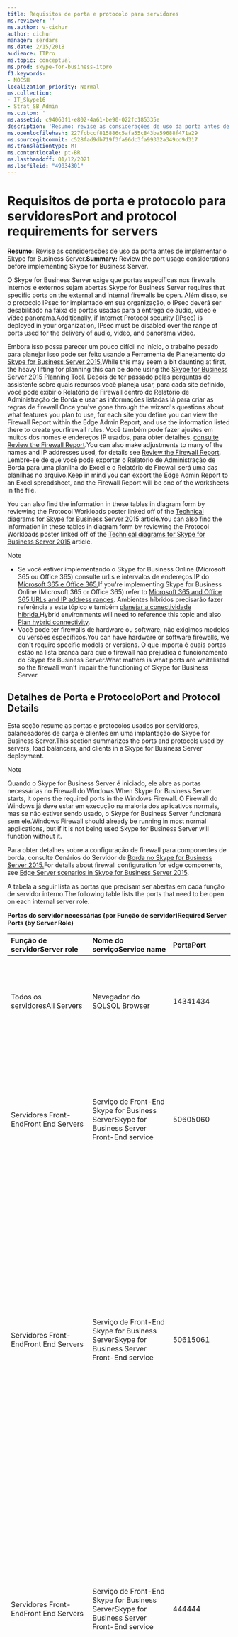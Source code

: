 ```yaml
---
title: Requisitos de porta e protocolo para servidores
ms.reviewer: ''
ms.author: v-cichur
author: cichur
manager: serdars
ms.date: 2/15/2018
audience: ITPro
ms.topic: conceptual
ms.prod: skype-for-business-itpro
f1.keywords:
- NOCSH
localization_priority: Normal
ms.collection:
- IT_Skype16
- Strat_SB_Admin
ms.custom: ''
ms.assetid: c94063f1-e802-4a61-be90-022fc185335e
description: 'Resumo: revise as considerações de uso da porta antes de implementar o Skype for Business Server.'
ms.openlocfilehash: 227fcbccf815886c5afa55c843ba59688f471a29
ms.sourcegitcommit: c528fad9db719f3fa96dc3fa99332a349cd9d317
ms.translationtype: MT
ms.contentlocale: pt-BR
ms.lasthandoff: 01/12/2021
ms.locfileid: "49834301"
---
```

# <a name="port-and-protocol-requirements-for-servers"></a><span data-ttu-id="e972f-103">Requisitos de porta e protocolo para servidores</span><span class="sxs-lookup"><span data-stu-id="e972f-103">Port and protocol requirements for servers</span></span>
 
<span data-ttu-id="e972f-104">**Resumo:** Revise as considerações de uso da porta antes de implementar o Skype for Business Server.</span><span class="sxs-lookup"><span data-stu-id="e972f-104">**Summary:** Review the port usage considerations before implementing Skype for Business Server.</span></span>
  
<span data-ttu-id="e972f-105">O Skype for Business Server exige que portas específicas nos firewalls internos e externos sejam abertas.</span><span class="sxs-lookup"><span data-stu-id="e972f-105">Skype for Business Server requires that specific ports on the external and internal firewalls be open.</span></span> <span data-ttu-id="e972f-106">Além disso, se o protocolo IPsec for implantado em sua organização, o IPsec deverá ser desabilitado na faixa de portas usadas para a entrega de áudio, vídeo e vídeo panorama.</span><span class="sxs-lookup"><span data-stu-id="e972f-106">Additionally, if Internet Protocol security (IPsec) is deployed in your organization, IPsec must be disabled over the range of ports used for the delivery of audio, video, and panorama video.</span></span> 
  
<span data-ttu-id="e972f-107">Embora isso possa parecer um pouco difícil no início, o trabalho pesado para planejar isso pode ser feito usando a Ferramenta de Planejamento do [Skype for Business Server 2015.](https://go.microsoft.com/fwlink/p/?LinkID=282725)</span><span class="sxs-lookup"><span data-stu-id="e972f-107">While this may seem a bit daunting at first, the heavy lifting for planning this can be done using the [Skype for Business Server 2015 Planning Tool](https://go.microsoft.com/fwlink/p/?LinkID=282725).</span></span> <span data-ttu-id="e972f-108">Depois de ter passado pelas perguntas do assistente sobre quais recursos você planeja usar, para cada site definido, você pode exibir o Relatório de Firewall dentro do Relatório de Administração de Borda e usar as informações listadas lá para criar as regras de firewall.</span><span class="sxs-lookup"><span data-stu-id="e972f-108">Once you've gone through the wizard's questions about what features you plan to use, for each site you define you can view the Firewall Report within the Edge Admin Report, and use the information listed there to create yourfirewall rules.</span></span> <span data-ttu-id="e972f-109">Você também pode fazer ajustes em muitos dos nomes e endereços IP usados, para obter detalhes, [consulte Review the Firewall Report](../../management-tools/planning-tool/review-the-administrator-reports.md#Firewall_report).</span><span class="sxs-lookup"><span data-stu-id="e972f-109">You can also make adjustments to many of the names and IP addresses used, for details see [Review the Firewall Report](../../management-tools/planning-tool/review-the-administrator-reports.md#Firewall_report).</span></span> <span data-ttu-id="e972f-110">Lembre-se de que você pode exportar o Relatório de Administração de Borda para uma planilha do Excel e o Relatório de Firewall será uma das planilhas no arquivo.</span><span class="sxs-lookup"><span data-stu-id="e972f-110">Keep in mind you can export the Edge Admin Report to an Excel spreadsheet, and the Firewall Report will be one of the worksheets in the file.</span></span> 
  
<span data-ttu-id="e972f-111">You can also find the information in these tables in diagram form by reviewing the Protocol Workloads poster linked off of the [Technical diagrams for Skype for Business Server 2015](../../technical-diagrams.md) article.</span><span class="sxs-lookup"><span data-stu-id="e972f-111">You can also find the information in these tables in diagram form by reviewing the Protocol Workloads poster linked off of the [Technical diagrams for Skype for Business Server 2015](../../technical-diagrams.md) article.</span></span>
> [!NOTE]
> - <span data-ttu-id="e972f-112">Se você estiver implementando o Skype for Business Online (Microsoft 365 ou Office 365) consulte urLs e intervalos de endereços IP do [Microsoft 365 e Office 365.](https://support.office.com/article/Office-365-URLs-and-IP-address-ranges-8548a211-3fe7-47cb-abb1-355ea5aa88a2?ui=en-US&amp;amp;rs=en-US&amp;amp;ad=US)</span><span class="sxs-lookup"><span data-stu-id="e972f-112">If you're implementing Skype for Business Online (Microsoft 365 or Office 365) refer to [Microsoft 365 and Office 365 URLs and IP address ranges](https://support.office.com/article/Office-365-URLs-and-IP-address-ranges-8548a211-3fe7-47cb-abb1-355ea5aa88a2?ui=en-US&amp;amp;rs=en-US&amp;amp;ad=US).</span></span> <span data-ttu-id="e972f-113">Ambientes híbridos precisarão fazer referência a este tópico e também [planejar a conectividade híbrida.](../../skype-for-business-hybrid-solutions/plan-hybrid-connectivity.md?toc=/SkypeForBusiness/sfbhybridtoc/toc.json)</span><span class="sxs-lookup"><span data-stu-id="e972f-113">Hybrid environments will need to reference this topic and also [Plan hybrid connectivity](../../skype-for-business-hybrid-solutions/plan-hybrid-connectivity.md?toc=/SkypeForBusiness/sfbhybridtoc/toc.json).</span></span>
> - <span data-ttu-id="e972f-114">Você pode ter firewalls de hardware ou software, não exigimos modelos ou versões específicos.</span><span class="sxs-lookup"><span data-stu-id="e972f-114">You can have hardware or software firewalls, we don't require specific models or versions.</span></span> <span data-ttu-id="e972f-115">O que importa é quais portas estão na lista branca para que o firewall não prejudica o funcionamento do Skype for Business Server.</span><span class="sxs-lookup"><span data-stu-id="e972f-115">What matters is what ports are whitelisted so the firewall won't impair the functioning of Skype for Business Server.</span></span>
  
## <a name="port-and-protocol-details"></a><span data-ttu-id="e972f-116">Detalhes de Porta e Protocolo</span><span class="sxs-lookup"><span data-stu-id="e972f-116">Port and Protocol Details</span></span>

<span data-ttu-id="e972f-117">Esta seção resume as portas e protocolos usados por servidores, balanceadores de carga e clientes em uma implantação do Skype for Business Server.</span><span class="sxs-lookup"><span data-stu-id="e972f-117">This section summarizes the ports and protocols used by servers, load balancers, and clients in a Skype for Business Server deployment.</span></span>
  
> [!NOTE]
> <span data-ttu-id="e972f-118">Quando o Skype for Business Server é iniciado, ele abre as portas necessárias no Firewall do Windows.</span><span class="sxs-lookup"><span data-stu-id="e972f-118">When Skype for Business Server starts, it opens the required ports in the Windows Firewall.</span></span> <span data-ttu-id="e972f-119">O Firewall do Windows já deve estar em execução na maioria dos aplicativos normais, mas se não estiver sendo usado, o Skype for Business Server funcionará sem ele.</span><span class="sxs-lookup"><span data-stu-id="e972f-119">Windows Firewall should already be running in most normal applications, but if it is not being used Skype for Business Server will function without it.</span></span> 
  
<span data-ttu-id="e972f-120">Para obter detalhes sobre a configuração de firewall para componentes de borda, consulte Cenários do Servidor de [Borda no Skype for Business Server 2015.](../../plan-your-deployment/edge-server-deployments/scenarios.md)</span><span class="sxs-lookup"><span data-stu-id="e972f-120">For details about firewall configuration for edge components, see [Edge Server scenarios in Skype for Business Server 2015](../../plan-your-deployment/edge-server-deployments/scenarios.md).</span></span> 
  
<span data-ttu-id="e972f-121">A tabela a seguir lista as portas que precisam ser abertas em cada função de servidor interno.</span><span class="sxs-lookup"><span data-stu-id="e972f-121">The following table lists the ports that need to be open on each internal server role.</span></span> 
  
<span data-ttu-id="e972f-122">**Portas do servidor necessárias (por Função de servidor)**</span><span class="sxs-lookup"><span data-stu-id="e972f-122">**Required Server Ports (by Server Role)**</span></span>

|<span data-ttu-id="e972f-123">Função de servidor</span><span class="sxs-lookup"><span data-stu-id="e972f-123">Server role</span></span>|<span data-ttu-id="e972f-124">Nome do serviço</span><span class="sxs-lookup"><span data-stu-id="e972f-124">Service name</span></span>|<span data-ttu-id="e972f-125">Porta</span><span class="sxs-lookup"><span data-stu-id="e972f-125">Port</span></span>|<span data-ttu-id="e972f-126">Protocolo</span><span class="sxs-lookup"><span data-stu-id="e972f-126">Protocol</span></span>|<span data-ttu-id="e972f-127">Observações</span><span class="sxs-lookup"><span data-stu-id="e972f-127">Notes</span></span>|
|:-----|:-----|:-----|:-----|:-----|
|<span data-ttu-id="e972f-128">Todos os servidores</span><span class="sxs-lookup"><span data-stu-id="e972f-128">All Servers</span></span>  |<span data-ttu-id="e972f-129">Navegador do SQL</span><span class="sxs-lookup"><span data-stu-id="e972f-129">SQL Browser</span></span>  |<span data-ttu-id="e972f-130">1434</span><span class="sxs-lookup"><span data-stu-id="e972f-130">1434</span></span>  |<span data-ttu-id="e972f-131">UDP</span><span class="sxs-lookup"><span data-stu-id="e972f-131">UDP</span></span>  |<span data-ttu-id="e972f-132">Navegador SQL para a cópia replicada local do banco de dados do Armazenamento de Gerenciamento Central.</span><span class="sxs-lookup"><span data-stu-id="e972f-132">SQL Browser for the local replicated copy of the Central Management Store database.</span></span>  |
|<span data-ttu-id="e972f-133">Servidores Front-End</span><span class="sxs-lookup"><span data-stu-id="e972f-133">Front End Servers</span></span>  |<span data-ttu-id="e972f-134">Serviço de Front-End Skype for Business Server</span><span class="sxs-lookup"><span data-stu-id="e972f-134">Skype for Business Server Front-End service</span></span>  |<span data-ttu-id="e972f-135">5060</span><span class="sxs-lookup"><span data-stu-id="e972f-135">5060</span></span>  |<span data-ttu-id="e972f-136">TCP</span><span class="sxs-lookup"><span data-stu-id="e972f-136">TCP</span></span>  |<span data-ttu-id="e972f-137">Usada como opção pelos servidores Standard Edition e Servidores Front-End para rotas estáticas para serviços confiáveis, como servidores de controle de chamada remota.</span><span class="sxs-lookup"><span data-stu-id="e972f-137">Optionally used by Standard Edition servers and Front End Servers for static routes to trusted services, such as remote call control servers.</span></span>  |
|<span data-ttu-id="e972f-138">Servidores Front-End</span><span class="sxs-lookup"><span data-stu-id="e972f-138">Front End Servers</span></span>  |<span data-ttu-id="e972f-139">Serviço de Front-End Skype for Business Server</span><span class="sxs-lookup"><span data-stu-id="e972f-139">Skype for Business Server Front-End service</span></span>  |<span data-ttu-id="e972f-140">5061</span><span class="sxs-lookup"><span data-stu-id="e972f-140">5061</span></span>  | <span data-ttu-id="e972f-141">TCP (TLS)</span><span class="sxs-lookup"><span data-stu-id="e972f-141">TCP (TLS)</span></span> |<span data-ttu-id="e972f-142">Usada pelos servidores Standard Edition e pools Front-End para todas as comunicações SIP internas entre servidores (MTLS), para comunicações SIP entre o Servidor e o Cliente (TLS) e para comunicações SIP entre os Servidores Front-End e os Servidores de Mediação (MTLS).</span><span class="sxs-lookup"><span data-stu-id="e972f-142">Used by Standard Edition servers and Front End pools for all internal SIP communications between servers (MTLS), for SIP communications between Server and Client (TLS) and for SIP communications between Front End Servers and Mediation Servers (MTLS).</span></span> <span data-ttu-id="e972f-143">Também é usado para comunicações com um Monitoring Server.</span><span class="sxs-lookup"><span data-stu-id="e972f-143">Also used for communications with a Monitoring Server.</span></span>  |
| <span data-ttu-id="e972f-144">Servidores Front-End</span><span class="sxs-lookup"><span data-stu-id="e972f-144">Front End Servers</span></span> |<span data-ttu-id="e972f-145">Serviço de Front-End Skype for Business Server</span><span class="sxs-lookup"><span data-stu-id="e972f-145">Skype for Business Server Front-End service</span></span>  |<span data-ttu-id="e972f-146">444</span><span class="sxs-lookup"><span data-stu-id="e972f-146">444</span></span>  | <span data-ttu-id="e972f-147">HTTPS</span><span class="sxs-lookup"><span data-stu-id="e972f-147">HTTPS</span></span> <br/> <span data-ttu-id="e972f-148">TCP</span><span class="sxs-lookup"><span data-stu-id="e972f-148">TCP</span></span>  |<span data-ttu-id="e972f-149">Usado para comunicação HTTPS entre o Foco (o componente do Skype for Business Server que gerencia o estado da conferência) e os servidores individuais.</span><span class="sxs-lookup"><span data-stu-id="e972f-149">Used for HTTPS communication between the Focus (the Skype for Business Server component that manages conference state) and the individual servers.</span></span>  <br/> <span data-ttu-id="e972f-150">Essa porta também é usada para comunicação TCP entre Aparelhos de Filial E Servidores Front-End.</span><span class="sxs-lookup"><span data-stu-id="e972f-150">This port is also used for TCP communication between Survivable Branch Appliances and Front End Servers.</span></span>  |
|<span data-ttu-id="e972f-151">Servidores Front-End</span><span class="sxs-lookup"><span data-stu-id="e972f-151">Front End Servers</span></span>  |<span data-ttu-id="e972f-152">Serviço de Front-End Skype for Business Server</span><span class="sxs-lookup"><span data-stu-id="e972f-152">Skype for Business Server Front-End service</span></span>  |<span data-ttu-id="e972f-153">135</span><span class="sxs-lookup"><span data-stu-id="e972f-153">135</span></span>  |<span data-ttu-id="e972f-154">DCOM e RPC (controle de procedimento remoto)</span><span class="sxs-lookup"><span data-stu-id="e972f-154">DCOM and remote procedure call (RPC)</span></span>  |<span data-ttu-id="e972f-155">Usada para operações com base em DCOM, como Movendo Usuários, Sincronização do Replicador do Usuário e Sincronização do Catálogo de Endereços.</span><span class="sxs-lookup"><span data-stu-id="e972f-155">Used for DCOM based operations such as Moving Users, User Replicator Synchronization, and Address Book Synchronization.</span></span>  |
|<span data-ttu-id="e972f-156">Servidores Front-End</span><span class="sxs-lookup"><span data-stu-id="e972f-156">Front End Servers</span></span>  |<span data-ttu-id="e972f-157">Serviço de Conferência de Mensagens IM do Skype for Business Server</span><span class="sxs-lookup"><span data-stu-id="e972f-157">Skype for Business Server IM Conferencing service</span></span>  |<span data-ttu-id="e972f-158">5062</span><span class="sxs-lookup"><span data-stu-id="e972f-158">5062</span></span>  |<span data-ttu-id="e972f-159">TCP</span><span class="sxs-lookup"><span data-stu-id="e972f-159">TCP</span></span>  |<span data-ttu-id="e972f-160">Usado para solicitações SIP de entrada para conferência de IM (mensagem instantânea).</span><span class="sxs-lookup"><span data-stu-id="e972f-160">Used for incoming SIP requests for instant messaging (IM) conferencing.</span></span>  |
|<span data-ttu-id="e972f-161">Servidores Front-End</span><span class="sxs-lookup"><span data-stu-id="e972f-161">Front End Servers</span></span>  |<span data-ttu-id="e972f-162">Serviço de Webconferência do Skype for Business Server</span><span class="sxs-lookup"><span data-stu-id="e972f-162">Skype for Business Server Web Conferencing service</span></span>  |<span data-ttu-id="e972f-163">8057</span><span class="sxs-lookup"><span data-stu-id="e972f-163">8057</span></span>  |<span data-ttu-id="e972f-164">TCP (TLS)</span><span class="sxs-lookup"><span data-stu-id="e972f-164">TCP (TLS)</span></span>  |<span data-ttu-id="e972f-165">Usada para escutar conexões PSOM (Modelo de Objeto Compartilhado Persistente) do cliente.</span><span class="sxs-lookup"><span data-stu-id="e972f-165">Used to listen for Persistent Shared Object Model (PSOM) connections from client.</span></span>  |
|<span data-ttu-id="e972f-166">Servidores Front-End</span><span class="sxs-lookup"><span data-stu-id="e972f-166">Front End Servers</span></span>  |<span data-ttu-id="e972f-167">Serviço de compatibilidade de webconferência do Skype for Business Server</span><span class="sxs-lookup"><span data-stu-id="e972f-167">Skype for Business Server Web Conferencing Compatibility service</span></span>  |<span data-ttu-id="e972f-168">8058</span><span class="sxs-lookup"><span data-stu-id="e972f-168">8058</span></span>  |<span data-ttu-id="e972f-169">TCP (TLS)</span><span class="sxs-lookup"><span data-stu-id="e972f-169">TCP (TLS)</span></span>  |<span data-ttu-id="e972f-170">Usado para escutar conexões PSOM (Modelo de Objeto Compartilhado Persistente) do cliente Live Meeting e versões anteriores do Skype for Business Server.</span><span class="sxs-lookup"><span data-stu-id="e972f-170">Used to listen for Persistent Shared Object Model (PSOM) connections from the Live Meeting client and previous versions of Skype for Business Server.</span></span>  |
|<span data-ttu-id="e972f-171">Servidores Front-End</span><span class="sxs-lookup"><span data-stu-id="e972f-171">Front End Servers</span></span>  |<span data-ttu-id="e972f-172">Serviço de Conferência de Áudio/Vídeo do Skype for Business Server</span><span class="sxs-lookup"><span data-stu-id="e972f-172">Skype for Business Server Audio/Video Conferencing service</span></span>  |<span data-ttu-id="e972f-173">5063</span><span class="sxs-lookup"><span data-stu-id="e972f-173">5063</span></span>  |<span data-ttu-id="e972f-174">TCP</span><span class="sxs-lookup"><span data-stu-id="e972f-174">TCP</span></span>  |<span data-ttu-id="e972f-175">Usada para solicitações SIP de entrada para conferência de áudio/vídeo (A/V).</span><span class="sxs-lookup"><span data-stu-id="e972f-175">Used for incoming SIP requests for audio/video (A/V) conferencing.</span></span>  |
|<span data-ttu-id="e972f-176">Servidores Front-End</span><span class="sxs-lookup"><span data-stu-id="e972f-176">Front End Servers</span></span>  |<span data-ttu-id="e972f-177">Serviço de Conferência de Áudio/Vídeo do Skype for Business Server</span><span class="sxs-lookup"><span data-stu-id="e972f-177">Skype for Business Server Audio/Video Conferencing service</span></span>  |<span data-ttu-id="e972f-178">57501-65535</span><span class="sxs-lookup"><span data-stu-id="e972f-178">57501-65535</span></span>  |<span data-ttu-id="e972f-179">TCP/UDP</span><span class="sxs-lookup"><span data-stu-id="e972f-179">TCP/UDP</span></span>  |<span data-ttu-id="e972f-180">Intervalo de porta de mídia usado para videoconferência.</span><span class="sxs-lookup"><span data-stu-id="e972f-180">Media port range used for video conferencing.</span></span>  |
|<span data-ttu-id="e972f-181">Servidores Front-End</span><span class="sxs-lookup"><span data-stu-id="e972f-181">Front End Servers</span></span>  |<span data-ttu-id="e972f-182">Serviço de compatibilidade da Web do Skype for Business Server</span><span class="sxs-lookup"><span data-stu-id="e972f-182">Skype for Business Server Web Compatibility service</span></span>  |<span data-ttu-id="e972f-183">80</span><span class="sxs-lookup"><span data-stu-id="e972f-183">80</span></span>  |<span data-ttu-id="e972f-184">HTTP</span><span class="sxs-lookup"><span data-stu-id="e972f-184">HTTP</span></span>  |<span data-ttu-id="e972f-185">Usada para comunicação dos Servidores Front-End com os FQDNs do farm da web (as URLs usadas pelos componentes da web IIS) quando HTTPS não é usado.</span><span class="sxs-lookup"><span data-stu-id="e972f-185">Used for communication from Front End Servers to the web farm FQDNs (the URLs used by IIS web components) when HTTPS is not used.</span></span>  |
|<span data-ttu-id="e972f-186">Servidores Front-End</span><span class="sxs-lookup"><span data-stu-id="e972f-186">Front End Servers</span></span>  |<span data-ttu-id="e972f-187">Serviço de compatibilidade da Web do Skype for Business Server</span><span class="sxs-lookup"><span data-stu-id="e972f-187">Skype for Business Server Web Compatibility service</span></span>  |<span data-ttu-id="e972f-188">443</span><span class="sxs-lookup"><span data-stu-id="e972f-188">443</span></span>  |<span data-ttu-id="e972f-189">HTTPS</span><span class="sxs-lookup"><span data-stu-id="e972f-189">HTTPS</span></span>  |<span data-ttu-id="e972f-190">Usado para comunicação dos servidores front-End no farm da web FQDNs (as URLs usadas pelos componentes da web do IIS).</span><span class="sxs-lookup"><span data-stu-id="e972f-190">Used for communication from Front End Servers to the web farm FQDNs (the URLs used by IIS web components).</span></span>  |
|<span data-ttu-id="e972f-191">Servidores Front-End</span><span class="sxs-lookup"><span data-stu-id="e972f-191">Front End Servers</span></span>  |<span data-ttu-id="e972f-192">Serviço de compatibilidade da Web do Skype for Business Server</span><span class="sxs-lookup"><span data-stu-id="e972f-192">Skype for Business Server Web Compatibility service</span></span>  |<span data-ttu-id="e972f-193">8080</span><span class="sxs-lookup"><span data-stu-id="e972f-193">8080</span></span>  |<span data-ttu-id="e972f-194">TCP e HTTP</span><span class="sxs-lookup"><span data-stu-id="e972f-194">TCP and HTTP</span></span>  |<span data-ttu-id="e972f-195">Usado pelos componentes da Web para acesso externo.</span><span class="sxs-lookup"><span data-stu-id="e972f-195">Used by web components for external access.</span></span>  |
|<span data-ttu-id="e972f-196">Servidores Front-End</span><span class="sxs-lookup"><span data-stu-id="e972f-196">Front End Servers</span></span>  |<span data-ttu-id="e972f-197">Componente do servidor Web</span><span class="sxs-lookup"><span data-stu-id="e972f-197">Web server component</span></span>  |<span data-ttu-id="e972f-198">4443</span><span class="sxs-lookup"><span data-stu-id="e972f-198">4443</span></span>  |<span data-ttu-id="e972f-199">HTTPS</span><span class="sxs-lookup"><span data-stu-id="e972f-199">HTTPS</span></span>  |<span data-ttu-id="e972f-200">Comunicações entre pools https (do proxy reverso) e HTTPS front-end para entrada de Descoberta Automática.</span><span class="sxs-lookup"><span data-stu-id="e972f-200">HTTPS (from Reverse Proxy) and HTTPS Front End inter-pool communications for Autodiscover sign-in.</span></span>  |
|<span data-ttu-id="e972f-201">Servidores Front-End</span><span class="sxs-lookup"><span data-stu-id="e972f-201">Front End Servers</span></span>  |<span data-ttu-id="e972f-202">Componente do servidor Web</span><span class="sxs-lookup"><span data-stu-id="e972f-202">Web server component</span></span>  |<span data-ttu-id="e972f-203">8060</span><span class="sxs-lookup"><span data-stu-id="e972f-203">8060</span></span>  |<span data-ttu-id="e972f-204">TCP (MTLS)</span><span class="sxs-lookup"><span data-stu-id="e972f-204">TCP (MTLS)</span></span>  ||
|<span data-ttu-id="e972f-205">Servidores Front-End</span><span class="sxs-lookup"><span data-stu-id="e972f-205">Front End Servers</span></span>  |<span data-ttu-id="e972f-206">Componente do servidor Web</span><span class="sxs-lookup"><span data-stu-id="e972f-206">Web server component</span></span>  |<span data-ttu-id="e972f-207">8061</span><span class="sxs-lookup"><span data-stu-id="e972f-207">8061</span></span>  |<span data-ttu-id="e972f-208">TCP (MTLS)</span><span class="sxs-lookup"><span data-stu-id="e972f-208">TCP (MTLS)</span></span>  ||
|<span data-ttu-id="e972f-209">Servidores Front-End</span><span class="sxs-lookup"><span data-stu-id="e972f-209">Front End Servers</span></span>  |<span data-ttu-id="e972f-210">Componente dos Serviços de Mobilidade</span><span class="sxs-lookup"><span data-stu-id="e972f-210">Mobility Services component</span></span>  |<span data-ttu-id="e972f-211">5086</span><span class="sxs-lookup"><span data-stu-id="e972f-211">5086</span></span>  |<span data-ttu-id="e972f-212">TCP (MTLS)</span><span class="sxs-lookup"><span data-stu-id="e972f-212">TCP (MTLS)</span></span>  |<span data-ttu-id="e972f-213">Porta SIP usada pelos processos internos dos Serviços de Mobilidade</span><span class="sxs-lookup"><span data-stu-id="e972f-213">SIP port used by Mobility Services internal processes</span></span>  |
|<span data-ttu-id="e972f-214">Servidores Front-End</span><span class="sxs-lookup"><span data-stu-id="e972f-214">Front End Servers</span></span>  |<span data-ttu-id="e972f-215">Componente dos Serviços de Mobilidade</span><span class="sxs-lookup"><span data-stu-id="e972f-215">Mobility Services component</span></span>  |<span data-ttu-id="e972f-216">5087</span><span class="sxs-lookup"><span data-stu-id="e972f-216">5087</span></span>  |<span data-ttu-id="e972f-217">TCP (MTLS)</span><span class="sxs-lookup"><span data-stu-id="e972f-217">TCP (MTLS)</span></span>  |<span data-ttu-id="e972f-218">Porta SIP usada pelos processos internos dos Serviços de Mobilidade</span><span class="sxs-lookup"><span data-stu-id="e972f-218">SIP port used by Mobility Services internal processes</span></span>  |
|<span data-ttu-id="e972f-219">Servidores Front-End</span><span class="sxs-lookup"><span data-stu-id="e972f-219">Front End Servers</span></span>  |<span data-ttu-id="e972f-220">Componente dos Serviços de Mobilidade</span><span class="sxs-lookup"><span data-stu-id="e972f-220">Mobility Services component</span></span>  |<span data-ttu-id="e972f-221">443</span><span class="sxs-lookup"><span data-stu-id="e972f-221">443</span></span>  |<span data-ttu-id="e972f-222">HTTPS</span><span class="sxs-lookup"><span data-stu-id="e972f-222">HTTPS</span></span>  ||
|<span data-ttu-id="e972f-223">Servidores Front-End</span><span class="sxs-lookup"><span data-stu-id="e972f-223">Front End Servers</span></span>  |<span data-ttu-id="e972f-224">Serviço Skype for Business Server Conferencing Attendant (conferência discada)</span><span class="sxs-lookup"><span data-stu-id="e972f-224">Skype for Business Server Conferencing Attendant service (dial-in conferencing)</span></span>  |<span data-ttu-id="e972f-225">5064</span><span class="sxs-lookup"><span data-stu-id="e972f-225">5064</span></span>  |<span data-ttu-id="e972f-226">TCP</span><span class="sxs-lookup"><span data-stu-id="e972f-226">TCP</span></span>  |<span data-ttu-id="e972f-227">Usada para solicitações SIP de entrada para conferência discada.</span><span class="sxs-lookup"><span data-stu-id="e972f-227">Used for incoming SIP requests for dial-in conferencing.</span></span>  |
|<span data-ttu-id="e972f-228">Servidores Front-End</span><span class="sxs-lookup"><span data-stu-id="e972f-228">Front End Servers</span></span>  |<span data-ttu-id="e972f-229">Serviço Skype for Business Server Conferencing Attendant (conferência discada)</span><span class="sxs-lookup"><span data-stu-id="e972f-229">Skype for Business Server Conferencing Attendant service (dial-in conferencing)</span></span>  |<span data-ttu-id="e972f-230">5072</span><span class="sxs-lookup"><span data-stu-id="e972f-230">5072</span></span>  |<span data-ttu-id="e972f-231">TCP</span><span class="sxs-lookup"><span data-stu-id="e972f-231">TCP</span></span>  |<span data-ttu-id="e972f-232">Usada para solicitações SIP de entrada para o Attendant (conferência discda).</span><span class="sxs-lookup"><span data-stu-id="e972f-232">Used for incoming SIP requests for Attendant (dial in conferencing).</span></span>  |
|<span data-ttu-id="e972f-233">Servidores Front-End que também executam um Servidor de Mediação Colocado</span><span class="sxs-lookup"><span data-stu-id="e972f-233">Front End Servers that also run a Collocated Mediation Server</span></span>  |<span data-ttu-id="e972f-234">Serviço de Mediação do Skype for Business Server</span><span class="sxs-lookup"><span data-stu-id="e972f-234">Skype for Business Server Mediation service</span></span>  |<span data-ttu-id="e972f-235">5070</span><span class="sxs-lookup"><span data-stu-id="e972f-235">5070</span></span>  |<span data-ttu-id="e972f-236">TCP</span><span class="sxs-lookup"><span data-stu-id="e972f-236">TCP</span></span>  |<span data-ttu-id="e972f-237">Usada pelo Servidor de Mediação para solicitações de entrada do Servidor Front-End para o Servidor de Mediação.</span><span class="sxs-lookup"><span data-stu-id="e972f-237">Used by the Mediation Server for incoming requests from the Front End Server to the Mediation Server.</span></span>  |
|<span data-ttu-id="e972f-238">Servidores Front-End que também executam um Servidor de Mediação Colocado</span><span class="sxs-lookup"><span data-stu-id="e972f-238">Front End Servers that also run a Collocated Mediation Server</span></span>  |<span data-ttu-id="e972f-239">Serviço de Mediação do Skype for Business Server</span><span class="sxs-lookup"><span data-stu-id="e972f-239">Skype for Business Server Mediation service</span></span>  |<span data-ttu-id="e972f-240">5067</span><span class="sxs-lookup"><span data-stu-id="e972f-240">5067</span></span>  |<span data-ttu-id="e972f-241">TCP (TLS)</span><span class="sxs-lookup"><span data-stu-id="e972f-241">TCP (TLS)</span></span>  |<span data-ttu-id="e972f-242">Usada para solicitações SIP de entrada do gateway PSTN para o Servidor de Mediação.</span><span class="sxs-lookup"><span data-stu-id="e972f-242">Used for incoming SIP requests from the PSTN gateway to the Mediation Server.</span></span>  |
|<span data-ttu-id="e972f-243">Servidores Front-End que também executam um Servidor de Mediação Colocado</span><span class="sxs-lookup"><span data-stu-id="e972f-243">Front End Servers that also run a Collocated Mediation Server</span></span>  |<span data-ttu-id="e972f-244">Serviço de Mediação do Skype for Business Server</span><span class="sxs-lookup"><span data-stu-id="e972f-244">Skype for Business Server Mediation service</span></span>  |<span data-ttu-id="e972f-245">5068</span><span class="sxs-lookup"><span data-stu-id="e972f-245">5068</span></span>  |<span data-ttu-id="e972f-246">TCP</span><span class="sxs-lookup"><span data-stu-id="e972f-246">TCP</span></span>  |<span data-ttu-id="e972f-247">Usada para solicitações SIP de entrada do gateway PSTN para o Servidor de Mediação.</span><span class="sxs-lookup"><span data-stu-id="e972f-247">Used for incoming SIP requests from the PSTN gateway to the Mediation Server.</span></span>  |
|<span data-ttu-id="e972f-248">Servidores Front-End que também executam um Servidor de Mediação Colocado</span><span class="sxs-lookup"><span data-stu-id="e972f-248">Front End Servers that also run a Collocated Mediation Server</span></span>  |<span data-ttu-id="e972f-249">Serviço de Mediação do Skype for Business Server</span><span class="sxs-lookup"><span data-stu-id="e972f-249">Skype for Business Server Mediation service</span></span>  |<span data-ttu-id="e972f-250">5081</span><span class="sxs-lookup"><span data-stu-id="e972f-250">5081</span></span>  |<span data-ttu-id="e972f-251">TCP</span><span class="sxs-lookup"><span data-stu-id="e972f-251">TCP</span></span>  |<span data-ttu-id="e972f-252">Usada para solicitações SIP de saída do Servidor de Mediação para o gateway PSTN.</span><span class="sxs-lookup"><span data-stu-id="e972f-252">Used for outgoing SIP requests from the Mediation Server to the PSTN gateway.</span></span>  |
|<span data-ttu-id="e972f-253">Servidores Front-End que também executam um Servidor de Mediação Colocado</span><span class="sxs-lookup"><span data-stu-id="e972f-253">Front End Servers that also run a Collocated Mediation Server</span></span>  |<span data-ttu-id="e972f-254">Serviço de Mediação do Skype for Business Server</span><span class="sxs-lookup"><span data-stu-id="e972f-254">Skype for Business Server Mediation service</span></span>  |<span data-ttu-id="e972f-255">5082</span><span class="sxs-lookup"><span data-stu-id="e972f-255">5082</span></span>  |<span data-ttu-id="e972f-256">TCP (TLS)</span><span class="sxs-lookup"><span data-stu-id="e972f-256">TCP (TLS)</span></span>  |<span data-ttu-id="e972f-257">Usada para solicitações SIP de saída do Servidor de Mediação para o gateway PSTN.</span><span class="sxs-lookup"><span data-stu-id="e972f-257">Used for outgoing SIP requests from the Mediation Server to the PSTN gateway.</span></span>  |
|<span data-ttu-id="e972f-258">Servidores Front-End</span><span class="sxs-lookup"><span data-stu-id="e972f-258">Front End Servers</span></span>  |<span data-ttu-id="e972f-259">Serviço de compartilhamento de aplicativos do Skype for Business Server</span><span class="sxs-lookup"><span data-stu-id="e972f-259">Skype for Business Server Application Sharing service</span></span>  |<span data-ttu-id="e972f-260">5065</span><span class="sxs-lookup"><span data-stu-id="e972f-260">5065</span></span>  |<span data-ttu-id="e972f-261">TCP</span><span class="sxs-lookup"><span data-stu-id="e972f-261">TCP</span></span>  |<span data-ttu-id="e972f-262">Usada para solicitações de escuta do SIP de entrada para compartilhamento de aplicativos.</span><span class="sxs-lookup"><span data-stu-id="e972f-262">Used for incoming SIP listening requests for application sharing.</span></span>  |
|<span data-ttu-id="e972f-263">Servidores Front-End</span><span class="sxs-lookup"><span data-stu-id="e972f-263">Front End Servers</span></span>  |<span data-ttu-id="e972f-264">Serviço de compartilhamento de aplicativos do Skype for Business Server</span><span class="sxs-lookup"><span data-stu-id="e972f-264">Skype for Business Server Application Sharing service</span></span>  |<span data-ttu-id="e972f-265">49152-65535</span><span class="sxs-lookup"><span data-stu-id="e972f-265">49152-65535</span></span>  |<span data-ttu-id="e972f-266">TCP</span><span class="sxs-lookup"><span data-stu-id="e972f-266">TCP</span></span>  |<span data-ttu-id="e972f-267">Intervalo de porta de mídia usado para compartilhamento de aplicativo.</span><span class="sxs-lookup"><span data-stu-id="e972f-267">Media port range used for application sharing.</span></span>  |
|<span data-ttu-id="e972f-268">Servidores Front-End</span><span class="sxs-lookup"><span data-stu-id="e972f-268">Front End Servers</span></span>  |<span data-ttu-id="e972f-269">Serviço de Comunicado de Conferência do Skype for Business Server</span><span class="sxs-lookup"><span data-stu-id="e972f-269">Skype for Business Server Conferencing Announcement service</span></span>  |<span data-ttu-id="e972f-270">5073</span><span class="sxs-lookup"><span data-stu-id="e972f-270">5073</span></span>  |<span data-ttu-id="e972f-271">TCP</span><span class="sxs-lookup"><span data-stu-id="e972f-271">TCP</span></span>  |<span data-ttu-id="e972f-272">Usado para solicitações SIP de entrada para o serviço Comunicado de Conferência do Skype for Business Server (ou seja, para conferência discada).</span><span class="sxs-lookup"><span data-stu-id="e972f-272">Used for incoming SIP requests for the Skype for Business Server Conferencing Announcement service (that is, for dial-in conferencing).</span></span>  |
|<span data-ttu-id="e972f-273">Servidores Front-End</span><span class="sxs-lookup"><span data-stu-id="e972f-273">Front End Servers</span></span>  |<span data-ttu-id="e972f-274">Serviço Estacionamento de Chamadas do Skype for Business Server</span><span class="sxs-lookup"><span data-stu-id="e972f-274">Skype for Business Server Call Park service</span></span>  |<span data-ttu-id="e972f-275">5075</span><span class="sxs-lookup"><span data-stu-id="e972f-275">5075</span></span>  |<span data-ttu-id="e972f-276">TCP</span><span class="sxs-lookup"><span data-stu-id="e972f-276">TCP</span></span>  |<span data-ttu-id="e972f-277">Usada para solicitações SIP de entrada para o aplicativo Estacionamento de Chamadas.</span><span class="sxs-lookup"><span data-stu-id="e972f-277">Used for incoming SIP requests for the Call Park application.</span></span>  |
|<span data-ttu-id="e972f-278">Servidores Front-End</span><span class="sxs-lookup"><span data-stu-id="e972f-278">Front End Servers</span></span>  |<span data-ttu-id="e972f-279">Serviço de teste de áudio do Skype for Business Server</span><span class="sxs-lookup"><span data-stu-id="e972f-279">Skype for Business Server Audio Test service</span></span>  |<span data-ttu-id="e972f-280">5076</span><span class="sxs-lookup"><span data-stu-id="e972f-280">5076</span></span>  |<span data-ttu-id="e972f-281">TCP</span><span class="sxs-lookup"><span data-stu-id="e972f-281">TCP</span></span>  |<span data-ttu-id="e972f-282">Usada para solicitações SIP de entrada para o serviço Teste de Áudio.</span><span class="sxs-lookup"><span data-stu-id="e972f-282">Used for incoming SIP requests for the Audio Test service.</span></span>  |
|<span data-ttu-id="e972f-283">Servidores Front-End</span><span class="sxs-lookup"><span data-stu-id="e972f-283">Front End Servers</span></span>  |<span data-ttu-id="e972f-284">NA (Not applicable)</span><span class="sxs-lookup"><span data-stu-id="e972f-284">Not applicable</span></span>  |<span data-ttu-id="e972f-285">5066</span><span class="sxs-lookup"><span data-stu-id="e972f-285">5066</span></span>  |<span data-ttu-id="e972f-286">TCP</span><span class="sxs-lookup"><span data-stu-id="e972f-286">TCP</span></span>  |<span data-ttu-id="e972f-287">Usada para o gateway de E9-1-1 (9-1-1 Avançado) de saída.</span><span class="sxs-lookup"><span data-stu-id="e972f-287">Used for outbound Enhanced 9-1-1 (E9-1-1) gateway.</span></span>  |
|<span data-ttu-id="e972f-288">Servidores Front-End</span><span class="sxs-lookup"><span data-stu-id="e972f-288">Front End Servers</span></span>  |<span data-ttu-id="e972f-289">Serviço grupo de resposta do Skype for Business Server</span><span class="sxs-lookup"><span data-stu-id="e972f-289">Skype for Business Server Response Group service</span></span>  |<span data-ttu-id="e972f-290">5071</span><span class="sxs-lookup"><span data-stu-id="e972f-290">5071</span></span>  |<span data-ttu-id="e972f-291">TCP</span><span class="sxs-lookup"><span data-stu-id="e972f-291">TCP</span></span>  |<span data-ttu-id="e972f-292">Usada para solicitações SIP de entrada para o aplicativo Grupo de Respostas.</span><span class="sxs-lookup"><span data-stu-id="e972f-292">Used for incoming SIP requests for the Response Group application.</span></span>  |
|<span data-ttu-id="e972f-293">Servidores Front-End</span><span class="sxs-lookup"><span data-stu-id="e972f-293">Front End Servers</span></span>  |<span data-ttu-id="e972f-294">Serviço grupo de resposta do Skype for Business Server</span><span class="sxs-lookup"><span data-stu-id="e972f-294">Skype for Business Server Response Group service</span></span>  |<span data-ttu-id="e972f-295">8404</span><span class="sxs-lookup"><span data-stu-id="e972f-295">8404</span></span>  |<span data-ttu-id="e972f-296">TCP (MTLS)</span><span class="sxs-lookup"><span data-stu-id="e972f-296">TCP (MTLS)</span></span>  |<span data-ttu-id="e972f-297">Usada para solicitações SIP de entrada para o aplicativo Grupo de Respostas.</span><span class="sxs-lookup"><span data-stu-id="e972f-297">Used for incoming SIP requests for the Response Group application.</span></span>  |
|<span data-ttu-id="e972f-298">Servidores Front-End</span><span class="sxs-lookup"><span data-stu-id="e972f-298">Front End Servers</span></span>  |<span data-ttu-id="e972f-299">Serviço de Política de Largura de Banda do Skype for Business Server</span><span class="sxs-lookup"><span data-stu-id="e972f-299">Skype for Business Server Bandwidth Policy Service</span></span>  |<span data-ttu-id="e972f-300">5080</span><span class="sxs-lookup"><span data-stu-id="e972f-300">5080</span></span>  |<span data-ttu-id="e972f-301">TCP</span><span class="sxs-lookup"><span data-stu-id="e972f-301">TCP</span></span>  |<span data-ttu-id="e972f-302">Usada para controle de admissão de chamada pelo serviço Política de Largura de banda para tráfego TURN de Borda A/V.</span><span class="sxs-lookup"><span data-stu-id="e972f-302">Used for call admission control by the Bandwidth Policy service for A/V Edge TURN traffic.</span></span>  |
|<span data-ttu-id="e972f-303">Servidores Front-End</span><span class="sxs-lookup"><span data-stu-id="e972f-303">Front End Servers</span></span>  |<span data-ttu-id="e972f-304">Acesso ao servidor de compartilhamento de arquivos do Skype for Business Server</span><span class="sxs-lookup"><span data-stu-id="e972f-304">Skype for Business Server File Share server access</span></span>  |<span data-ttu-id="e972f-305">445</span><span class="sxs-lookup"><span data-stu-id="e972f-305">445</span></span>   |<span data-ttu-id="e972f-306">SMB/TCP</span><span class="sxs-lookup"><span data-stu-id="e972f-306">SMB/TCP</span></span>  | <span data-ttu-id="e972f-307">Usado para recuperar o Address book, o conteúdo da reunião e outros itens armazenados no servidor de Compartilhamento de Arquivos.</span><span class="sxs-lookup"><span data-stu-id="e972f-307">Used to retrieve Address book, meeting content, and other items stored on the File Share server.</span></span>  |
|<span data-ttu-id="e972f-308">Servidores Front-End</span><span class="sxs-lookup"><span data-stu-id="e972f-308">Front End Servers</span></span>  |<span data-ttu-id="e972f-309">Serviço de Política de Largura de Banda do Skype for Business Server</span><span class="sxs-lookup"><span data-stu-id="e972f-309">Skype for Business Server Bandwidth Policy Service</span></span>  |<span data-ttu-id="e972f-310">448</span><span class="sxs-lookup"><span data-stu-id="e972f-310">448</span></span>  |<span data-ttu-id="e972f-311">TCP</span><span class="sxs-lookup"><span data-stu-id="e972f-311">TCP</span></span>  |<span data-ttu-id="e972f-312">Usado para controle de admissão de chamadas pelo Serviço de Política de Largura de Banda do Skype for Business Server.</span><span class="sxs-lookup"><span data-stu-id="e972f-312">Used for call admission control by the Skype for Business Server Bandwidth Policy Service.</span></span>  |
|<span data-ttu-id="e972f-313">Servidores front-end em que o armazenamento de Gerenciamento Central reside</span><span class="sxs-lookup"><span data-stu-id="e972f-313">Front End Servers where the Central Management store resides</span></span>  | <span data-ttu-id="e972f-314">Serviço Agente Replicador Mestre do Skype for Business Server</span><span class="sxs-lookup"><span data-stu-id="e972f-314">Skype for Business Server Master Replicator Agent service</span></span> |<span data-ttu-id="e972f-315">445</span><span class="sxs-lookup"><span data-stu-id="e972f-315">445</span></span>  |<span data-ttu-id="e972f-316">TCP</span><span class="sxs-lookup"><span data-stu-id="e972f-316">TCP</span></span>  |<span data-ttu-id="e972f-317">Usado para fazer push de dados de configuração do armazenamento de Gerenciamento Central para servidores que executam o Skype for Business Server.</span><span class="sxs-lookup"><span data-stu-id="e972f-317">Used to push configuration data from the Central Management store to servers running Skype for Business Server.</span></span>  |
|<span data-ttu-id="e972f-318">Todos os servidores</span><span class="sxs-lookup"><span data-stu-id="e972f-318">All Servers</span></span>  |<span data-ttu-id="e972f-319">Navegador do SQL</span><span class="sxs-lookup"><span data-stu-id="e972f-319">SQL Browser</span></span>  |<span data-ttu-id="e972f-320">1434</span><span class="sxs-lookup"><span data-stu-id="e972f-320">1434</span></span>  |<span data-ttu-id="e972f-321">UDP</span><span class="sxs-lookup"><span data-stu-id="e972f-321">UDP</span></span>  |<span data-ttu-id="e972f-322">Navegador SQL para cópia replicada local dos dados do armazenamento de Gerenciamento Central na instância local do SQL Server</span><span class="sxs-lookup"><span data-stu-id="e972f-322">SQL Browser for local replicated copy of Central Management store data in local SQL Server instance</span></span>  |
|<span data-ttu-id="e972f-323">Todos os servidores internos</span><span class="sxs-lookup"><span data-stu-id="e972f-323">All internal servers</span></span>  |<span data-ttu-id="e972f-324">Vários</span><span class="sxs-lookup"><span data-stu-id="e972f-324">Various</span></span>  |<span data-ttu-id="e972f-325">49152-57500</span><span class="sxs-lookup"><span data-stu-id="e972f-325">49152-57500</span></span>  |<span data-ttu-id="e972f-326">TCP/UDP</span><span class="sxs-lookup"><span data-stu-id="e972f-326">TCP/UDP</span></span>  |<span data-ttu-id="e972f-327">Intervalo de porta de mídia usado para audioconferência em todos os servidores internos.</span><span class="sxs-lookup"><span data-stu-id="e972f-327">Media port range used for audio conferencing on all internal servers.</span></span> <span data-ttu-id="e972f-328">Usado por todos os servidores que encerram o áudio: Servidores Front End (para o serviço Skype for Business Server Conferencing Attendant, serviço Comunicado de Conferência do Skype for Business Server e serviço de Conferência de Áudio/Vídeo do Skype for Business Server) e Servidor de Mediação.</span><span class="sxs-lookup"><span data-stu-id="e972f-328">Used by all servers that terminate audio: Front End Servers (for Skype for Business Server Conferencing Attendant service, Skype for Business Server Conferencing Announcement service, and Skype for Business Server Audio/Video Conferencing service), and Mediation Server.</span></span>  |
|<span data-ttu-id="e972f-329">Servidores do Office Web Apps</span><span class="sxs-lookup"><span data-stu-id="e972f-329">Office Web Apps Servers</span></span>  ||<span data-ttu-id="e972f-330">443</span><span class="sxs-lookup"><span data-stu-id="e972f-330">443</span></span>  ||<span data-ttu-id="e972f-331">Usado pelo Skype for Business Server para se conectar ao Servidor do Office Web Apps.</span><span class="sxs-lookup"><span data-stu-id="e972f-331">Used by Skype for Business Server to connect to Office Web Apps Server.</span></span>  |
|<span data-ttu-id="e972f-332">Diretores</span><span class="sxs-lookup"><span data-stu-id="e972f-332">Directors</span></span>  |<span data-ttu-id="e972f-333">Serviço de Front-End Skype for Business Server</span><span class="sxs-lookup"><span data-stu-id="e972f-333">Skype for Business Server Front-End service</span></span>  |<span data-ttu-id="e972f-334">5060</span><span class="sxs-lookup"><span data-stu-id="e972f-334">5060</span></span>  |<span data-ttu-id="e972f-335">TCP</span><span class="sxs-lookup"><span data-stu-id="e972f-335">TCP</span></span>  |<span data-ttu-id="e972f-336">Usada como opção para rotas estáticas até os serviços confiáveis, como servidores de controle de chamada remota.</span><span class="sxs-lookup"><span data-stu-id="e972f-336">Optionally used for static routes to trusted services, such as remote call control servers.</span></span>  |
|<span data-ttu-id="e972f-337">Diretores</span><span class="sxs-lookup"><span data-stu-id="e972f-337">Directors</span></span>  |<span data-ttu-id="e972f-338">Serviço de Front-End Skype for Business Server</span><span class="sxs-lookup"><span data-stu-id="e972f-338">Skype for Business Server Front-End service</span></span>  |<span data-ttu-id="e972f-339">444</span><span class="sxs-lookup"><span data-stu-id="e972f-339">444</span></span>  |<span data-ttu-id="e972f-340">HTTPS</span><span class="sxs-lookup"><span data-stu-id="e972f-340">HTTPS</span></span>  <br/> <span data-ttu-id="e972f-341">TCP</span><span class="sxs-lookup"><span data-stu-id="e972f-341">TCP</span></span>  |<span data-ttu-id="e972f-342">A comunicação entre servidores Front-End e Diretor.</span><span class="sxs-lookup"><span data-stu-id="e972f-342">Inter-server communication between Front End and Director.</span></span> <span data-ttu-id="e972f-343">Além disso, o certificado do cliente publica (em Servidores Front-End) ou valida se o certificado do cliente já foi publicado.</span><span class="sxs-lookup"><span data-stu-id="e972f-343">Additionally, client certificate publish (to Front End Servers) or validate if the client certificate has already been published.</span></span>  |
|<span data-ttu-id="e972f-344">Diretores</span><span class="sxs-lookup"><span data-stu-id="e972f-344">Directors</span></span>  |<span data-ttu-id="e972f-345">Serviço de compatibilidade da Web do Skype for Business Server</span><span class="sxs-lookup"><span data-stu-id="e972f-345">Skype for Business Server Web Compatibility service</span></span>  |<span data-ttu-id="e972f-346">80</span><span class="sxs-lookup"><span data-stu-id="e972f-346">80</span></span>  |<span data-ttu-id="e972f-347">TCP</span><span class="sxs-lookup"><span data-stu-id="e972f-347">TCP</span></span>  |<span data-ttu-id="e972f-p109">Usada para comunicação inicial dos Diretores com os FQDNs de farm da web (as URLs usadas pelos componentes da web IIS). Em uma operação normal, trocará para tráfego HTTPS, usando a porta 443 e o tipo de protocolo TCP.</span><span class="sxs-lookup"><span data-stu-id="e972f-p109">Used for initial communication from Directors to the web farm FQDNs (the URLs used by IIS web components). In normal operation, will switch to HTTPS traffic, using port 443 and protocol type TCP.</span></span>  |
|<span data-ttu-id="e972f-350">Diretores</span><span class="sxs-lookup"><span data-stu-id="e972f-350">Directors</span></span>  |<span data-ttu-id="e972f-351">Serviço de compatibilidade da Web do Skype for Business Server</span><span class="sxs-lookup"><span data-stu-id="e972f-351">Skype for Business Server Web Compatibility service</span></span>  |<span data-ttu-id="e972f-352">443</span><span class="sxs-lookup"><span data-stu-id="e972f-352">443</span></span>  |<span data-ttu-id="e972f-353">HTTPS</span><span class="sxs-lookup"><span data-stu-id="e972f-353">HTTPS</span></span>  |<span data-ttu-id="e972f-354">Usada para comunicação dos Diretores com os FQDNs de farm da web (as URLs usadas pelos componentes da web IIS).</span><span class="sxs-lookup"><span data-stu-id="e972f-354">Used for communication from Directors to the web farm FQDNs (the URLs used by IIS web components).</span></span>  |
|<span data-ttu-id="e972f-355">Diretores</span><span class="sxs-lookup"><span data-stu-id="e972f-355">Directors</span></span>  |<span data-ttu-id="e972f-356">Serviço de Front-End Skype for Business Server</span><span class="sxs-lookup"><span data-stu-id="e972f-356">Skype for Business Server Front-End service</span></span>  |<span data-ttu-id="e972f-357">5061</span><span class="sxs-lookup"><span data-stu-id="e972f-357">5061</span></span>  |<span data-ttu-id="e972f-358">TCP</span><span class="sxs-lookup"><span data-stu-id="e972f-358">TCP</span></span>  |<span data-ttu-id="e972f-359">Usada para comunicações internas entre os servidores e para conexões do cliente.</span><span class="sxs-lookup"><span data-stu-id="e972f-359">Used for internal communications between servers and for client connections.</span></span>  |
|<span data-ttu-id="e972f-360">Servidores de mediação</span><span class="sxs-lookup"><span data-stu-id="e972f-360">Mediation Servers</span></span>  |<span data-ttu-id="e972f-361">Serviço de Mediação do Skype for Business Server</span><span class="sxs-lookup"><span data-stu-id="e972f-361">Skype for Business Server Mediation service</span></span>  |<span data-ttu-id="e972f-362">5070</span><span class="sxs-lookup"><span data-stu-id="e972f-362">5070</span></span>  |<span data-ttu-id="e972f-363">TCP</span><span class="sxs-lookup"><span data-stu-id="e972f-363">TCP</span></span>  |<span data-ttu-id="e972f-364">Usada pelo Servidor de mediação para solicitações de entrada do Servidor Front-End.</span><span class="sxs-lookup"><span data-stu-id="e972f-364">Used by the Mediation Server for incoming requests from the Front End Server.</span></span>  |
|<span data-ttu-id="e972f-365">Servidores de mediação</span><span class="sxs-lookup"><span data-stu-id="e972f-365">Mediation Servers</span></span>  |<span data-ttu-id="e972f-366">Serviço de Mediação do Skype for Business Server</span><span class="sxs-lookup"><span data-stu-id="e972f-366">Skype for Business Server Mediation service</span></span>  |<span data-ttu-id="e972f-367">5067</span><span class="sxs-lookup"><span data-stu-id="e972f-367">5067</span></span>  |<span data-ttu-id="e972f-368">TCP (TLS)</span><span class="sxs-lookup"><span data-stu-id="e972f-368">TCP (TLS)</span></span>  |<span data-ttu-id="e972f-369">Usada para solicitações SIP de entrada do gateway PSTN.</span><span class="sxs-lookup"><span data-stu-id="e972f-369">Used for incoming SIP requests from the PSTN gateway.</span></span>  |
|<span data-ttu-id="e972f-370">Servidores de mediação</span><span class="sxs-lookup"><span data-stu-id="e972f-370">Mediation Servers</span></span>  |<span data-ttu-id="e972f-371">Serviço de Mediação do Skype for Business Server</span><span class="sxs-lookup"><span data-stu-id="e972f-371">Skype for Business Server Mediation service</span></span>  |<span data-ttu-id="e972f-372">5068</span><span class="sxs-lookup"><span data-stu-id="e972f-372">5068</span></span>  |<span data-ttu-id="e972f-373">TCP</span><span class="sxs-lookup"><span data-stu-id="e972f-373">TCP</span></span>  |<span data-ttu-id="e972f-374">Usada para solicitações SIP de entrada do gateway PSTN.</span><span class="sxs-lookup"><span data-stu-id="e972f-374">Used for incoming SIP requests from the PSTN gateway.</span></span>  |
|<span data-ttu-id="e972f-375">Servidores de mediação</span><span class="sxs-lookup"><span data-stu-id="e972f-375">Mediation Servers</span></span>  |<span data-ttu-id="e972f-376">Serviço de Mediação do Skype for Business Server</span><span class="sxs-lookup"><span data-stu-id="e972f-376">Skype for Business Server Mediation service</span></span>  |<span data-ttu-id="e972f-377">5070</span><span class="sxs-lookup"><span data-stu-id="e972f-377">5070</span></span>  |<span data-ttu-id="e972f-378">TCP (MTLS)</span><span class="sxs-lookup"><span data-stu-id="e972f-378">TCP (MTLS)</span></span>  |<span data-ttu-id="e972f-379">Usada para solicitações SIP dos Servidores Front-End.</span><span class="sxs-lookup"><span data-stu-id="e972f-379">Used for SIP requests from the Front End Servers.</span></span>  |
|<span data-ttu-id="e972f-380">Servidor front-end de chats persistentes</span><span class="sxs-lookup"><span data-stu-id="e972f-380">Persistent Chat Front End Server</span></span>  |<span data-ttu-id="e972f-381">SIP de Chat Persistente</span><span class="sxs-lookup"><span data-stu-id="e972f-381">Persistent Chat SIP</span></span>  |<span data-ttu-id="e972f-382">5041</span><span class="sxs-lookup"><span data-stu-id="e972f-382">5041</span></span>  |<span data-ttu-id="e972f-383">TCP (MTLS)</span><span class="sxs-lookup"><span data-stu-id="e972f-383">TCP (MTLS)</span></span>  ||
|<span data-ttu-id="e972f-384">Servidor front-end de chats persistentes</span><span class="sxs-lookup"><span data-stu-id="e972f-384">Persistent Chat Front End Server</span></span>  |<span data-ttu-id="e972f-385">WCF (Persistent Chat Windows Communication Foundation)</span><span class="sxs-lookup"><span data-stu-id="e972f-385">Persistent Chat Windows Communication Foundation (WCF)</span></span>  |<span data-ttu-id="e972f-386">881</span><span class="sxs-lookup"><span data-stu-id="e972f-386">881</span></span>  |<span data-ttu-id="e972f-387">TCP (TLS) e TCP (MTLS)</span><span class="sxs-lookup"><span data-stu-id="e972f-387">TCP (TLS) and TCP (MTLS)</span></span>  ||
|<span data-ttu-id="e972f-388">Servidor front-end de chats persistentes</span><span class="sxs-lookup"><span data-stu-id="e972f-388">Persistent Chat Front End Server</span></span>  |<span data-ttu-id="e972f-389">Serviço de Transferência de Arquivos de Chat Persistente</span><span class="sxs-lookup"><span data-stu-id="e972f-389">Persistent Chat File Transfer Service</span></span>  |<span data-ttu-id="e972f-390">443</span><span class="sxs-lookup"><span data-stu-id="e972f-390">443</span></span>  |<span data-ttu-id="e972f-391">TCP (TLS)</span><span class="sxs-lookup"><span data-stu-id="e972f-391">TCP (TLS)</span></span>  ||
   
> [!NOTE]
> <span data-ttu-id="e972f-392">Alguns cenários de controle de chamada remota exigem uma conexão TCP entre o Servidor Front-End ou o Diretor e o PBX.</span><span class="sxs-lookup"><span data-stu-id="e972f-392">Some remote call control scenarios require a TCP connection between the Front End Server or Director and the PBX.</span></span> <span data-ttu-id="e972f-393">Embora o Skype for Business Server não use mais a porta TCP 5060, durante a implantação do controle de chamada remota você cria uma configuração de servidor confiável, que associa o FQDN do Servidor de Linha RCC à porta TCP que o Servidor De Front End ou o Diretor usará para se conectar ao sistema PBX.</span><span class="sxs-lookup"><span data-stu-id="e972f-393">Although Skype for Business Server no longer uses TCP port 5060, during remote call control deployment you create a trusted server configuration, which associates the RCC Line Server FQDN with the TCP port that the Front End Server or Director will use to connect to the PBX system.</span></span> <span data-ttu-id="e972f-394">Para obter detalhes, consulte o cmdlet **CsTrustedApplicationComputer** na documentação do Shell de Gerenciamento do Skype for Business Server.</span><span class="sxs-lookup"><span data-stu-id="e972f-394">For details, see the **CsTrustedApplicationComputer** cmdlet in the Skype for Business Server Management Shell documentation.</span></span>
  
<span data-ttu-id="e972f-395">Para os seus pools que usam somente o balanceamento de carga de hardware (não o balanceamento de carga DNS), a tabela a seguir mostra as portas que precisam abrir os balanceadores de carga de hardware.</span><span class="sxs-lookup"><span data-stu-id="e972f-395">For your pools that use only hardware load balancing (not DNS load balancing), the following table shows the ports that need to open the hardware load balancers.</span></span>
  
<span data-ttu-id="e972f-396">**Portas do balanceador de carga de hardware se estiver usando somente o balanceador de carga de hardware**</span><span class="sxs-lookup"><span data-stu-id="e972f-396">**Hardware Load Balancer Ports if Using Only Hardware Load Balancing**</span></span>

|<span data-ttu-id="e972f-397">Balanceador de carga</span><span class="sxs-lookup"><span data-stu-id="e972f-397">Load Balancer</span></span>|<span data-ttu-id="e972f-398">Porta</span><span class="sxs-lookup"><span data-stu-id="e972f-398">Port</span></span>|<span data-ttu-id="e972f-399">Protocolo</span><span class="sxs-lookup"><span data-stu-id="e972f-399">Protocol</span></span>|
|:-----|:-----|:-----|
|<span data-ttu-id="e972f-400">Balanceador de carga do Servidor Front-End</span><span class="sxs-lookup"><span data-stu-id="e972f-400">Front End Server load balancer</span></span>  |<span data-ttu-id="e972f-401">5061</span><span class="sxs-lookup"><span data-stu-id="e972f-401">5061</span></span>  |<span data-ttu-id="e972f-402">TCP (TLS)</span><span class="sxs-lookup"><span data-stu-id="e972f-402">TCP (TLS)</span></span>  |
|<span data-ttu-id="e972f-403">Balanceador de carga do Servidor Front-End</span><span class="sxs-lookup"><span data-stu-id="e972f-403">Front End Server load balancer</span></span>  |<span data-ttu-id="e972f-404">444</span><span class="sxs-lookup"><span data-stu-id="e972f-404">444</span></span>  |<span data-ttu-id="e972f-405">HTTPS</span><span class="sxs-lookup"><span data-stu-id="e972f-405">HTTPS</span></span>  |
|<span data-ttu-id="e972f-406">Balanceador de carga do Servidor Front-End</span><span class="sxs-lookup"><span data-stu-id="e972f-406">Front End Server load balancer</span></span>  |<span data-ttu-id="e972f-407">135</span><span class="sxs-lookup"><span data-stu-id="e972f-407">135</span></span>  |<span data-ttu-id="e972f-408">DCOM e RPC (controle de procedimento remoto)</span><span class="sxs-lookup"><span data-stu-id="e972f-408">DCOM and remote procedure call (RPC)</span></span>  |
|<span data-ttu-id="e972f-409">Balanceador de carga do Servidor Front-End</span><span class="sxs-lookup"><span data-stu-id="e972f-409">Front End Server load balancer</span></span>  |<span data-ttu-id="e972f-410">80</span><span class="sxs-lookup"><span data-stu-id="e972f-410">80</span></span>  |<span data-ttu-id="e972f-411">HTTP</span><span class="sxs-lookup"><span data-stu-id="e972f-411">HTTP</span></span>  |
|<span data-ttu-id="e972f-412">Balanceador de carga do Servidor Front-End</span><span class="sxs-lookup"><span data-stu-id="e972f-412">Front End Server load balancer</span></span>  |<span data-ttu-id="e972f-413">8080</span><span class="sxs-lookup"><span data-stu-id="e972f-413">8080</span></span>  |<span data-ttu-id="e972f-414">TCP - Recuperação de cliente e dispositivo do certificado raiz do Servidor Front-End - clientes e dispositivos autenticados por NTLM</span><span class="sxs-lookup"><span data-stu-id="e972f-414">TCP - Client and device retrieval of root certificate from Front End Server - clients and devices authenticated by NTLM</span></span>  |
|<span data-ttu-id="e972f-415">Balanceador de carga do Servidor Front-End</span><span class="sxs-lookup"><span data-stu-id="e972f-415">Front End Server load balancer</span></span>  |<span data-ttu-id="e972f-416">443</span><span class="sxs-lookup"><span data-stu-id="e972f-416">443</span></span>  |<span data-ttu-id="e972f-417">HTTPS</span><span class="sxs-lookup"><span data-stu-id="e972f-417">HTTPS</span></span>  |
|<span data-ttu-id="e972f-418">Balanceador de carga do Servidor Front-End</span><span class="sxs-lookup"><span data-stu-id="e972f-418">Front End Server load balancer</span></span>  |<span data-ttu-id="e972f-419">4443</span><span class="sxs-lookup"><span data-stu-id="e972f-419">4443</span></span>  |<span data-ttu-id="e972f-420">HTTPS (do proxy reverso)</span><span class="sxs-lookup"><span data-stu-id="e972f-420">HTTPS (from reverse proxy)</span></span>  |
|<span data-ttu-id="e972f-421">Balanceador de carga do Servidor Front-End</span><span class="sxs-lookup"><span data-stu-id="e972f-421">Front End Server load balancer</span></span>  |<span data-ttu-id="e972f-422">5072</span><span class="sxs-lookup"><span data-stu-id="e972f-422">5072</span></span>  |<span data-ttu-id="e972f-423">TCP</span><span class="sxs-lookup"><span data-stu-id="e972f-423">TCP</span></span>  |
|<span data-ttu-id="e972f-424">Balanceador de carga do Servidor Front-End</span><span class="sxs-lookup"><span data-stu-id="e972f-424">Front End Server load balancer</span></span>  |<span data-ttu-id="e972f-425">5073</span><span class="sxs-lookup"><span data-stu-id="e972f-425">5073</span></span>  |<span data-ttu-id="e972f-426">TCP</span><span class="sxs-lookup"><span data-stu-id="e972f-426">TCP</span></span>  |
|<span data-ttu-id="e972f-427">Balanceador de carga do Servidor Front-End</span><span class="sxs-lookup"><span data-stu-id="e972f-427">Front End Server load balancer</span></span>  |<span data-ttu-id="e972f-428">5075</span><span class="sxs-lookup"><span data-stu-id="e972f-428">5075</span></span>  |<span data-ttu-id="e972f-429">TCP</span><span class="sxs-lookup"><span data-stu-id="e972f-429">TCP</span></span>  |
|<span data-ttu-id="e972f-430">Balanceador de carga do Servidor Front-End</span><span class="sxs-lookup"><span data-stu-id="e972f-430">Front End Server load balancer</span></span>  |<span data-ttu-id="e972f-431">5076</span><span class="sxs-lookup"><span data-stu-id="e972f-431">5076</span></span>  |<span data-ttu-id="e972f-432">TCP</span><span class="sxs-lookup"><span data-stu-id="e972f-432">TCP</span></span>  |
|<span data-ttu-id="e972f-433">Balanceador de carga do Servidor Front-End</span><span class="sxs-lookup"><span data-stu-id="e972f-433">Front End Server load balancer</span></span>  |<span data-ttu-id="e972f-434">5071</span><span class="sxs-lookup"><span data-stu-id="e972f-434">5071</span></span>  |<span data-ttu-id="e972f-435">TCP</span><span class="sxs-lookup"><span data-stu-id="e972f-435">TCP</span></span>  |
|<span data-ttu-id="e972f-436">Balanceador de carga do Servidor Front-End</span><span class="sxs-lookup"><span data-stu-id="e972f-436">Front End Server load balancer</span></span>  |<span data-ttu-id="e972f-437">5080</span><span class="sxs-lookup"><span data-stu-id="e972f-437">5080</span></span>  |<span data-ttu-id="e972f-438">TCP</span><span class="sxs-lookup"><span data-stu-id="e972f-438">TCP</span></span>  |
|<span data-ttu-id="e972f-439">Balanceador de carga do Servidor Front-End</span><span class="sxs-lookup"><span data-stu-id="e972f-439">Front End Server load balancer</span></span>  |<span data-ttu-id="e972f-440">448</span><span class="sxs-lookup"><span data-stu-id="e972f-440">448</span></span>  |<span data-ttu-id="e972f-441">TCP</span><span class="sxs-lookup"><span data-stu-id="e972f-441">TCP</span></span>  |
|<span data-ttu-id="e972f-442">Balanceador de carga do Servidor de Mediação</span><span class="sxs-lookup"><span data-stu-id="e972f-442">Mediation Server load balancer</span></span>  |<span data-ttu-id="e972f-443">5070</span><span class="sxs-lookup"><span data-stu-id="e972f-443">5070</span></span>  |<span data-ttu-id="e972f-444">TCP</span><span class="sxs-lookup"><span data-stu-id="e972f-444">TCP</span></span>  |
|<span data-ttu-id="e972f-445">Balanceador de carga do Servidor Front End (se o pool também executa o Servidor de Mediação)</span><span class="sxs-lookup"><span data-stu-id="e972f-445">Front End Server load balancer (if the pool also runs Mediation Server)</span></span>  |<span data-ttu-id="e972f-446">5070</span><span class="sxs-lookup"><span data-stu-id="e972f-446">5070</span></span>  |<span data-ttu-id="e972f-447">TCP</span><span class="sxs-lookup"><span data-stu-id="e972f-447">TCP</span></span>  |
|<span data-ttu-id="e972f-448">Balanceador de carga do Diretor</span><span class="sxs-lookup"><span data-stu-id="e972f-448">Director load balancer</span></span>  |<span data-ttu-id="e972f-449">443</span><span class="sxs-lookup"><span data-stu-id="e972f-449">443</span></span>  |<span data-ttu-id="e972f-450">HTTPS</span><span class="sxs-lookup"><span data-stu-id="e972f-450">HTTPS</span></span>  |
|<span data-ttu-id="e972f-451">Balanceador de carga do Diretor</span><span class="sxs-lookup"><span data-stu-id="e972f-451">Director load balancer</span></span>  |<span data-ttu-id="e972f-452">444</span><span class="sxs-lookup"><span data-stu-id="e972f-452">444</span></span>  |<span data-ttu-id="e972f-453">HTTPS</span><span class="sxs-lookup"><span data-stu-id="e972f-453">HTTPS</span></span>  |
|<span data-ttu-id="e972f-454">Balanceador de carga do Diretor</span><span class="sxs-lookup"><span data-stu-id="e972f-454">Director load balancer</span></span>  |<span data-ttu-id="e972f-455">5061</span><span class="sxs-lookup"><span data-stu-id="e972f-455">5061</span></span>  |<span data-ttu-id="e972f-456">TCP</span><span class="sxs-lookup"><span data-stu-id="e972f-456">TCP</span></span>  |
|<span data-ttu-id="e972f-457">Balanceador de carga do Diretor</span><span class="sxs-lookup"><span data-stu-id="e972f-457">Director load balancer</span></span>  |<span data-ttu-id="e972f-458">4443</span><span class="sxs-lookup"><span data-stu-id="e972f-458">4443</span></span>  |<span data-ttu-id="e972f-459">HTTPS (do proxy reverso)</span><span class="sxs-lookup"><span data-stu-id="e972f-459">HTTPS (from reverse proxy)</span></span>  |
   
<span data-ttu-id="e972f-p111">Seus pools do Front-End e do Diretor que usam o balanceamento de carga DNS também precisam ter um balanceador de carga de hardware implantado. A tabela a seguir mostra as portas que precisam ser abertas nesses balanceadores de carga de hardware.</span><span class="sxs-lookup"><span data-stu-id="e972f-p111">Your Front End pools and Director pools that use DNS load balancing also must have a hardware load balancer deployed. The following table shows the ports that need to be open on these hardware load balancers.</span></span>
  
<span data-ttu-id="e972f-462">**Portas do balanceador de carga de hardware se estiver usando o balanceamento de carga DNS**</span><span class="sxs-lookup"><span data-stu-id="e972f-462">**Hardware Load Balancer Ports if Using DNS Load Balancing**</span></span>

|<span data-ttu-id="e972f-463">Balanceador de carga</span><span class="sxs-lookup"><span data-stu-id="e972f-463">Load Balancer</span></span>|<span data-ttu-id="e972f-464">Porta</span><span class="sxs-lookup"><span data-stu-id="e972f-464">Port</span></span>|<span data-ttu-id="e972f-465">Protocolo</span><span class="sxs-lookup"><span data-stu-id="e972f-465">Protocol</span></span>|
|:-----|:-----|:-----|
|<span data-ttu-id="e972f-466">Balanceador de carga do Servidor Front-End</span><span class="sxs-lookup"><span data-stu-id="e972f-466">Front End Server load balancer</span></span>  |<span data-ttu-id="e972f-467">80</span><span class="sxs-lookup"><span data-stu-id="e972f-467">80</span></span>  |<span data-ttu-id="e972f-468">HTTP</span><span class="sxs-lookup"><span data-stu-id="e972f-468">HTTP</span></span>  |
|<span data-ttu-id="e972f-469">Balanceador de carga do Servidor Front-End</span><span class="sxs-lookup"><span data-stu-id="e972f-469">Front End Server load balancer</span></span>  |<span data-ttu-id="e972f-470">443</span><span class="sxs-lookup"><span data-stu-id="e972f-470">443</span></span>  |<span data-ttu-id="e972f-471">HTTPS</span><span class="sxs-lookup"><span data-stu-id="e972f-471">HTTPS</span></span>  |
|<span data-ttu-id="e972f-472">Balanceador de carga do Servidor Front-End</span><span class="sxs-lookup"><span data-stu-id="e972f-472">Front End Server load balancer</span></span>  |<span data-ttu-id="e972f-473">8080</span><span class="sxs-lookup"><span data-stu-id="e972f-473">8080</span></span>  |<span data-ttu-id="e972f-474">TCP - Recuperação de cliente e dispositivo do certificado raiz do Servidor Front-End - clientes e dispositivos autenticados por NTLM</span><span class="sxs-lookup"><span data-stu-id="e972f-474">TCP - Client and device retrieval of root certificate from Front End Server - clients and devices authenticated by NTLM</span></span>  |
|<span data-ttu-id="e972f-475">Balanceador de carga do Servidor Front-End</span><span class="sxs-lookup"><span data-stu-id="e972f-475">Front End Server load balancer</span></span>  |<span data-ttu-id="e972f-476">4443</span><span class="sxs-lookup"><span data-stu-id="e972f-476">4443</span></span>  |<span data-ttu-id="e972f-477">HTTPS (do proxy reverso)</span><span class="sxs-lookup"><span data-stu-id="e972f-477">HTTPS (from reverse proxy)</span></span>  |
|<span data-ttu-id="e972f-478">Balanceador de carga do Diretor</span><span class="sxs-lookup"><span data-stu-id="e972f-478">Director load balancer</span></span>  |<span data-ttu-id="e972f-479">443</span><span class="sxs-lookup"><span data-stu-id="e972f-479">443</span></span>  |<span data-ttu-id="e972f-480">HTTPS</span><span class="sxs-lookup"><span data-stu-id="e972f-480">HTTPS</span></span>  |
|<span data-ttu-id="e972f-481">Balanceador de carga do Diretor</span><span class="sxs-lookup"><span data-stu-id="e972f-481">Director load balancer</span></span>  |<span data-ttu-id="e972f-482">4443</span><span class="sxs-lookup"><span data-stu-id="e972f-482">4443</span></span>  |<span data-ttu-id="e972f-483">HTTPS (do proxy reverso)</span><span class="sxs-lookup"><span data-stu-id="e972f-483">HTTPS (from reverse proxy)</span></span>  |

<span data-ttu-id="e972f-484">**Portas do cliente necessárias**</span><span class="sxs-lookup"><span data-stu-id="e972f-484">**Required Client Ports**</span></span>

|<span data-ttu-id="e972f-485">Componente</span><span class="sxs-lookup"><span data-stu-id="e972f-485">Component</span></span>|<span data-ttu-id="e972f-486">Porta</span><span class="sxs-lookup"><span data-stu-id="e972f-486">Port</span></span>|<span data-ttu-id="e972f-487">Protocolo</span><span class="sxs-lookup"><span data-stu-id="e972f-487">Protocol</span></span>|<span data-ttu-id="e972f-488">Observações</span><span class="sxs-lookup"><span data-stu-id="e972f-488">Notes</span></span>|
|:-----|:-----|:-----|:-----|
|<span data-ttu-id="e972f-489">Clientes</span><span class="sxs-lookup"><span data-stu-id="e972f-489">Clients</span></span>  |<span data-ttu-id="e972f-490">67/68</span><span class="sxs-lookup"><span data-stu-id="e972f-490">67/68</span></span>  |<span data-ttu-id="e972f-491">DHCP</span><span class="sxs-lookup"><span data-stu-id="e972f-491">DHCP</span></span>  |<span data-ttu-id="e972f-492">Usado pelo Skype for Business Server para encontrar o FQDN do Registrador (ou seja, se o DNS SRV falhar e as configurações manuais não estão configuradas).</span><span class="sxs-lookup"><span data-stu-id="e972f-492">Used by Skype for Business Server to find the Registrar FQDN (that is, if DNS SRV fails and manual settings are not configured).</span></span>  |
|<span data-ttu-id="e972f-493">Clientes</span><span class="sxs-lookup"><span data-stu-id="e972f-493">Clients</span></span>  |<span data-ttu-id="e972f-494">443</span><span class="sxs-lookup"><span data-stu-id="e972f-494">443</span></span>  |<span data-ttu-id="e972f-495">TCP (TLS)</span><span class="sxs-lookup"><span data-stu-id="e972f-495">TCP (TLS)</span></span>  |<span data-ttu-id="e972f-496">Usada para tráfego SIP do cliente para o servidor para acesso de usuário externo.</span><span class="sxs-lookup"><span data-stu-id="e972f-496">Used for client-to-server SIP traffic for external user access.</span></span>  |
|<span data-ttu-id="e972f-497">Clientes</span><span class="sxs-lookup"><span data-stu-id="e972f-497">Clients</span></span>  |<span data-ttu-id="e972f-498">443</span><span class="sxs-lookup"><span data-stu-id="e972f-498">443</span></span>  |<span data-ttu-id="e972f-499">TCP (PSOM/TLS)</span><span class="sxs-lookup"><span data-stu-id="e972f-499">TCP (PSOM/TLS)</span></span>  |<span data-ttu-id="e972f-500">Usada para acesso de usuário externo às sessões de webconferência.</span><span class="sxs-lookup"><span data-stu-id="e972f-500">Used for external user access to web conferencing sessions.</span></span>  |
|<span data-ttu-id="e972f-501">Clientes</span><span class="sxs-lookup"><span data-stu-id="e972f-501">Clients</span></span>  |<span data-ttu-id="e972f-502">443</span><span class="sxs-lookup"><span data-stu-id="e972f-502">443</span></span>  |<span data-ttu-id="e972f-503">TCP (STUN/MSTURN)</span><span class="sxs-lookup"><span data-stu-id="e972f-503">TCP (STUN/MSTURN)</span></span>  |<span data-ttu-id="e972f-504">Usada para acesso de usuário externa às sessões de A/V e mídia (TCP)</span><span class="sxs-lookup"><span data-stu-id="e972f-504">Used for external user access to A/V sessions and media (TCP)</span></span>  |
|<span data-ttu-id="e972f-505">Clientes</span><span class="sxs-lookup"><span data-stu-id="e972f-505">Clients</span></span>  |<span data-ttu-id="e972f-506">3478</span><span class="sxs-lookup"><span data-stu-id="e972f-506">3478</span></span>  |<span data-ttu-id="e972f-507">UDP (STUN/MSTURN)</span><span class="sxs-lookup"><span data-stu-id="e972f-507">UDP (STUN/MSTURN)</span></span>  |<span data-ttu-id="e972f-508">Usado para acesso de usuário externo a sessões de A/V e mídia (UDP)</span><span class="sxs-lookup"><span data-stu-id="e972f-508">Used for external user access to A/V sessions and media (UDP)</span></span>  |
|<span data-ttu-id="e972f-509">Clientes</span><span class="sxs-lookup"><span data-stu-id="e972f-509">Clients</span></span>  |<span data-ttu-id="e972f-510">5061</span><span class="sxs-lookup"><span data-stu-id="e972f-510">5061</span></span>  |<span data-ttu-id="e972f-511">TCP (MTLS)</span><span class="sxs-lookup"><span data-stu-id="e972f-511">TCP (MTLS)</span></span>  |<span data-ttu-id="e972f-512">Usada para tráfego SIP do cliente para o servidor para acesso de usuário externo.</span><span class="sxs-lookup"><span data-stu-id="e972f-512">Used for client-to-server SIP traffic for external user access.</span></span>  |
|<span data-ttu-id="e972f-513">Clientes</span><span class="sxs-lookup"><span data-stu-id="e972f-513">Clients</span></span>  |<span data-ttu-id="e972f-514">6891-6901</span><span class="sxs-lookup"><span data-stu-id="e972f-514">6891-6901</span></span>  |<span data-ttu-id="e972f-515">TCP</span><span class="sxs-lookup"><span data-stu-id="e972f-515">TCP</span></span>  |<span data-ttu-id="e972f-516">Usado para transferência de arquivos entre clientes do Skype for Business e clientes anteriores.</span><span class="sxs-lookup"><span data-stu-id="e972f-516">Used for file transfer between Skype for Business clients and previous clients.</span></span>  |
|<span data-ttu-id="e972f-517">Clientes</span><span class="sxs-lookup"><span data-stu-id="e972f-517">Clients</span></span>  |<span data-ttu-id="e972f-518">1024-65535 \*</span><span class="sxs-lookup"><span data-stu-id="e972f-518">1024-65535 \*</span></span>  |<span data-ttu-id="e972f-519">TCP/UDP</span><span class="sxs-lookup"><span data-stu-id="e972f-519">TCP/UDP</span></span>  |<span data-ttu-id="e972f-520">Intervalo de porta de áudio (mínimo de 20 portas necessárias)</span><span class="sxs-lookup"><span data-stu-id="e972f-520">Audio port range (minimum of 20 ports required)</span></span>  |
|<span data-ttu-id="e972f-521">Clientes</span><span class="sxs-lookup"><span data-stu-id="e972f-521">Clients</span></span>  |<span data-ttu-id="e972f-522">1024-65535 \*</span><span class="sxs-lookup"><span data-stu-id="e972f-522">1024-65535 \*</span></span>  |<span data-ttu-id="e972f-523">TCP/UDP</span><span class="sxs-lookup"><span data-stu-id="e972f-523">TCP/UDP</span></span>  |<span data-ttu-id="e972f-524">Intervalo de porta de vídeo (mínimo de 20 portas necessárias)</span><span class="sxs-lookup"><span data-stu-id="e972f-524">Video port range (minimum of 20 ports required).</span></span>  |
|<span data-ttu-id="e972f-525">Clientes</span><span class="sxs-lookup"><span data-stu-id="e972f-525">Clients</span></span>  |<span data-ttu-id="e972f-526">1024-65535 \*</span><span class="sxs-lookup"><span data-stu-id="e972f-526">1024-65535 \*</span></span>  |<span data-ttu-id="e972f-527">TCP</span><span class="sxs-lookup"><span data-stu-id="e972f-527">TCP</span></span>  |<span data-ttu-id="e972f-528">Transferência de arquivos ponto a ponto (para transferência de arquivo de conferência, clientes que usam PSOM).</span><span class="sxs-lookup"><span data-stu-id="e972f-528">Peer-to-peer file transfer (for conferencing file transfer, clients use PSOM).</span></span>  |
|<span data-ttu-id="e972f-529">Clientes</span><span class="sxs-lookup"><span data-stu-id="e972f-529">Clients</span></span>  |<span data-ttu-id="e972f-530">1024-65535 \*</span><span class="sxs-lookup"><span data-stu-id="e972f-530">1024-65535 \*</span></span>  |<span data-ttu-id="e972f-531">TCP</span><span class="sxs-lookup"><span data-stu-id="e972f-531">TCP</span></span>  |<span data-ttu-id="e972f-532">Compartilhamento de aplicativos</span><span class="sxs-lookup"><span data-stu-id="e972f-532">Application sharing.</span></span>  |
|<span data-ttu-id="e972f-533">Telefone de área comum Aastra 6721ip</span><span class="sxs-lookup"><span data-stu-id="e972f-533">Aastra 6721ip common area phone</span></span>  <br/> <span data-ttu-id="e972f-534">Telefone de mesa Aastra 6725ip</span><span class="sxs-lookup"><span data-stu-id="e972f-534">Aastra 6725ip desk phone</span></span>  <br/> <span data-ttu-id="e972f-535">Telefone IP HP 4110 (telefone de área comum)</span><span class="sxs-lookup"><span data-stu-id="e972f-535">HP 4110 IP Phone (common area phone)</span></span>  <br/> <span data-ttu-id="e972f-536">Telefone IP HP 4120 (telefone de mesa)</span><span class="sxs-lookup"><span data-stu-id="e972f-536">HP 4120 IP Phone (desk phone)</span></span>  <br/> <span data-ttu-id="e972f-537">Telefone de área comum IP Polycom CX500</span><span class="sxs-lookup"><span data-stu-id="e972f-537">Polycom CX500 IP common area phone</span></span>  <br/> <span data-ttu-id="e972f-538">Telefone de mesa IP Polycom CX600</span><span class="sxs-lookup"><span data-stu-id="e972f-538">Polycom CX600 IP desk phone</span></span>  <br/> <span data-ttu-id="e972f-539">Telefone de mesa IP Polycom CX700</span><span class="sxs-lookup"><span data-stu-id="e972f-539">Polycom CX700 IP desk phone</span></span>  <br/> <span data-ttu-id="e972f-540">Telefone de conferência IP Polycom CX3000</span><span class="sxs-lookup"><span data-stu-id="e972f-540">Polycom CX3000 IP conference phone</span></span>  |<span data-ttu-id="e972f-541">67/68</span><span class="sxs-lookup"><span data-stu-id="e972f-541">67/68</span></span>  |<span data-ttu-id="e972f-542">DHCP</span><span class="sxs-lookup"><span data-stu-id="e972f-542">DHCP</span></span>  |<span data-ttu-id="e972f-543">Usado pelos dispositivos listados para encontrar o certificado do Skype for Business Server, o FQDN de provisionamento e o FQDN do Registrador.</span><span class="sxs-lookup"><span data-stu-id="e972f-543">Used by the listed devices to find the Skype for Business Server certificate, provisioning FQDN, and Registrar FQDN.</span></span>  |
   
<span data-ttu-id="e972f-544">\* Para configurar portas específicas para esses tipos de mídia, use o cmdlet CsConferencingConfiguration (parâmetros ClientMediaPortRangeEnabled, ClientMediaPort e ClientMediaPortRange).</span><span class="sxs-lookup"><span data-stu-id="e972f-544">\* To configure specific ports for these media types, use the CsConferencingConfiguration cmdlet (ClientMediaPortRangeEnabled, ClientMediaPort, and ClientMediaPortRange parameters).</span></span>
  
> [!NOTE]
> <span data-ttu-id="e972f-545">Os programas de instalação para clientes do Skype for Business criam automaticamente as exceções de firewall do sistema operacional necessárias no computador cliente.</span><span class="sxs-lookup"><span data-stu-id="e972f-545">The setup programs for Skype for Business clients automatically create the required operating-system firewall exceptions on the client computer.</span></span> 

> [!NOTE]
> <span data-ttu-id="e972f-546">As portas usadas para acesso de usuário externo são necessárias para qualquer cenário no qual o cliente deve atravessar o firewall da organização (por exemplo, qualquer comunicação externa ou reuniões hospedadas por outras organizações).</span><span class="sxs-lookup"><span data-stu-id="e972f-546">The ports that are used for external user access are required for any scenario in which the client must traverse the organization's firewall (for example, any external communications or meetings hosted by other organizations).</span></span> 
  
## <a name="ipsec-exceptions"></a><span data-ttu-id="e972f-547">Exceções do IPsec</span><span class="sxs-lookup"><span data-stu-id="e972f-547">IPsec exceptions</span></span>

<span data-ttu-id="e972f-548">Para redes corporativas em que o protocolo IPsec (consulte a RFC 4301-4309 da IETF) foi implantado, o IPsec deve ser desabilitado no intervalo de portas usado para a entrega de áudio, vídeo e vídeo panorâmico.</span><span class="sxs-lookup"><span data-stu-id="e972f-548">For enterprise networks where Internet Protocol security (IPsec) (see IETF RFC 4301-4309) has been deployed, IPsec must be disabled over the range of ports used for the delivery of audio, video, and panoramic video.</span></span> <span data-ttu-id="e972f-549">A recomendação vem da necessidade de evitar qualquer atraso na alocação das portas de mídia por causa da negociação IPsec.</span><span class="sxs-lookup"><span data-stu-id="e972f-549">The recommendation is motivated by the need to avoid any delay in the allocation of media ports due to IPsec negotiation.</span></span>
  
<span data-ttu-id="e972f-550">A tabela a seguir explica as configurações de exceções recomendadas do IPsec.</span><span class="sxs-lookup"><span data-stu-id="e972f-550">The following table explains the recommended IPsec exception settings.</span></span> 
  
<span data-ttu-id="e972f-551">**Exceções recomendadas do IPsec**</span><span class="sxs-lookup"><span data-stu-id="e972f-551">**Recommended IPsec Exceptions**</span></span>

|<span data-ttu-id="e972f-552">Nome da regra</span><span class="sxs-lookup"><span data-stu-id="e972f-552">Rule name</span></span>|<span data-ttu-id="e972f-553">IP de origem</span><span class="sxs-lookup"><span data-stu-id="e972f-553">Source IP</span></span>|<span data-ttu-id="e972f-554">IP de destino</span><span class="sxs-lookup"><span data-stu-id="e972f-554">Destination IP</span></span>|<span data-ttu-id="e972f-555">Protocolo</span><span class="sxs-lookup"><span data-stu-id="e972f-555">Protocol</span></span>|<span data-ttu-id="e972f-556">Porta de origem</span><span class="sxs-lookup"><span data-stu-id="e972f-556">Source port</span></span>|<span data-ttu-id="e972f-557">Porta de destino</span><span class="sxs-lookup"><span data-stu-id="e972f-557">Destination port</span></span>|<span data-ttu-id="e972f-558">Requisito de autenticação</span><span class="sxs-lookup"><span data-stu-id="e972f-558">Authentication Requirement</span></span>|
|:--- |:--- |:--- |:--- |:--- |:--- |:--- |
|<span data-ttu-id="e972f-559">Entrada interna do Servidor de Borda A/V</span><span class="sxs-lookup"><span data-stu-id="e972f-559">A/V Edge Server Internal Inbound</span></span>  |<span data-ttu-id="e972f-560">Qualquer</span><span class="sxs-lookup"><span data-stu-id="e972f-560">Any</span></span>  |<span data-ttu-id="e972f-561">Interno do Servidor de Borda A/V</span><span class="sxs-lookup"><span data-stu-id="e972f-561">A/V Edge Server Internal</span></span>  |<span data-ttu-id="e972f-562">UDP e TCP</span><span class="sxs-lookup"><span data-stu-id="e972f-562">UDP and TCP</span></span>  |<span data-ttu-id="e972f-563">Qualquer</span><span class="sxs-lookup"><span data-stu-id="e972f-563">Any</span></span>  |<span data-ttu-id="e972f-564">Qualquer</span><span class="sxs-lookup"><span data-stu-id="e972f-564">Any</span></span>  |<span data-ttu-id="e972f-565">Não autenticar</span><span class="sxs-lookup"><span data-stu-id="e972f-565">Do not authenticate</span></span>  |
|<span data-ttu-id="e972f-566">Entrada externa do Servidor de Borda A/V</span><span class="sxs-lookup"><span data-stu-id="e972f-566">A/V Edge Server External Inbound</span></span>  |<span data-ttu-id="e972f-567">Qualquer</span><span class="sxs-lookup"><span data-stu-id="e972f-567">Any</span></span>  |<span data-ttu-id="e972f-568">Externo do Servidor de Borda A/V</span><span class="sxs-lookup"><span data-stu-id="e972f-568">A/V Edge Server External</span></span>  |<span data-ttu-id="e972f-569">UDP e TCP</span><span class="sxs-lookup"><span data-stu-id="e972f-569">UDP and TCP</span></span>  |<span data-ttu-id="e972f-570">Qualquer</span><span class="sxs-lookup"><span data-stu-id="e972f-570">Any</span></span>  |<span data-ttu-id="e972f-571">Qualquer</span><span class="sxs-lookup"><span data-stu-id="e972f-571">Any</span></span>  |<span data-ttu-id="e972f-572">Não autenticar</span><span class="sxs-lookup"><span data-stu-id="e972f-572">Do not authenticate</span></span>  |
|<span data-ttu-id="e972f-573">Saída interna do Servidor de Borda A/V</span><span class="sxs-lookup"><span data-stu-id="e972f-573">A/V Edge Server Internal Outbound</span></span>  |<span data-ttu-id="e972f-574">Interno do Servidor de Borda A/V</span><span class="sxs-lookup"><span data-stu-id="e972f-574">A/V Edge Server Internal</span></span>  |<span data-ttu-id="e972f-575">Qualquer</span><span class="sxs-lookup"><span data-stu-id="e972f-575">Any</span></span>  |<span data-ttu-id="e972f-576">UDP &amp; TCP</span><span class="sxs-lookup"><span data-stu-id="e972f-576">UDP &amp; TCP</span></span>  |<span data-ttu-id="e972f-577">Qualquer</span><span class="sxs-lookup"><span data-stu-id="e972f-577">Any</span></span>  |<span data-ttu-id="e972f-578">Qualquer</span><span class="sxs-lookup"><span data-stu-id="e972f-578">Any</span></span>  |<span data-ttu-id="e972f-579">Não autenticar</span><span class="sxs-lookup"><span data-stu-id="e972f-579">Do not authenticate</span></span>  |
|<span data-ttu-id="e972f-580">Saída externa do Servidor de Borda A/V</span><span class="sxs-lookup"><span data-stu-id="e972f-580">A/V Edge Server External Outbound</span></span>  |<span data-ttu-id="e972f-581">Externo do Servidor de Borda A/V</span><span class="sxs-lookup"><span data-stu-id="e972f-581">A/V Edge Server External</span></span>  |<span data-ttu-id="e972f-582">Qualquer</span><span class="sxs-lookup"><span data-stu-id="e972f-582">Any</span></span>  |<span data-ttu-id="e972f-583">UDP e TCP</span><span class="sxs-lookup"><span data-stu-id="e972f-583">UDP and TCP</span></span>  |<span data-ttu-id="e972f-584">Qualquer</span><span class="sxs-lookup"><span data-stu-id="e972f-584">Any</span></span>  |<span data-ttu-id="e972f-585">Qualquer</span><span class="sxs-lookup"><span data-stu-id="e972f-585">Any</span></span>  |<span data-ttu-id="e972f-586">Não autenticar</span><span class="sxs-lookup"><span data-stu-id="e972f-586">Do not authenticate</span></span>  |
|<span data-ttu-id="e972f-587">Entrada do Servidor de Mediação</span><span class="sxs-lookup"><span data-stu-id="e972f-587">Mediation Server Inbound</span></span>  |<span data-ttu-id="e972f-588">Qualquer</span><span class="sxs-lookup"><span data-stu-id="e972f-588">Any</span></span>  |<span data-ttu-id="e972f-589">Mediação</span><span class="sxs-lookup"><span data-stu-id="e972f-589">Mediation</span></span>  <br/> <span data-ttu-id="e972f-590">Server(s)</span><span class="sxs-lookup"><span data-stu-id="e972f-590">Server(s)</span></span>  |<span data-ttu-id="e972f-591">UDP e TCP</span><span class="sxs-lookup"><span data-stu-id="e972f-591">UDP and TCP</span></span>  |<span data-ttu-id="e972f-592">Qualquer</span><span class="sxs-lookup"><span data-stu-id="e972f-592">Any</span></span>  |<span data-ttu-id="e972f-593">Qualquer</span><span class="sxs-lookup"><span data-stu-id="e972f-593">Any</span></span>  |<span data-ttu-id="e972f-594">Não autenticar</span><span class="sxs-lookup"><span data-stu-id="e972f-594">Do not authenticate</span></span>  |
|<span data-ttu-id="e972f-595">Saída do Servidor de Mediação</span><span class="sxs-lookup"><span data-stu-id="e972f-595">Mediation Server Outbound</span></span>  |<span data-ttu-id="e972f-596">Mediação</span><span class="sxs-lookup"><span data-stu-id="e972f-596">Mediation</span></span>  <br/> <span data-ttu-id="e972f-597">Server(s)</span><span class="sxs-lookup"><span data-stu-id="e972f-597">Server(s)</span></span>  |<span data-ttu-id="e972f-598">Qualquer</span><span class="sxs-lookup"><span data-stu-id="e972f-598">Any</span></span>  |<span data-ttu-id="e972f-599">UDP e TCP</span><span class="sxs-lookup"><span data-stu-id="e972f-599">UDP and TCP</span></span>  |<span data-ttu-id="e972f-600">Qualquer</span><span class="sxs-lookup"><span data-stu-id="e972f-600">Any</span></span>  |<span data-ttu-id="e972f-601">Qualquer</span><span class="sxs-lookup"><span data-stu-id="e972f-601">Any</span></span>  |<span data-ttu-id="e972f-602">Não autenticar</span><span class="sxs-lookup"><span data-stu-id="e972f-602">Do not authenticate</span></span>  |
|<span data-ttu-id="e972f-603">Entrada do Atendedor de Conferência</span><span class="sxs-lookup"><span data-stu-id="e972f-603">Conferencing Attendant Inbound</span></span>  |<span data-ttu-id="e972f-604">Qualquer</span><span class="sxs-lookup"><span data-stu-id="e972f-604">Any</span></span>  |<span data-ttu-id="e972f-605">Servidor Front End executando o Atendedor de Conferência</span><span class="sxs-lookup"><span data-stu-id="e972f-605">Front End Server running Conferencing Attendant</span></span>  |<span data-ttu-id="e972f-606">UDP e TCP</span><span class="sxs-lookup"><span data-stu-id="e972f-606">UDP and TCP</span></span>  |<span data-ttu-id="e972f-607">Qualquer</span><span class="sxs-lookup"><span data-stu-id="e972f-607">Any</span></span>  |<span data-ttu-id="e972f-608">Qualquer</span><span class="sxs-lookup"><span data-stu-id="e972f-608">Any</span></span>  |<span data-ttu-id="e972f-609">Não autenticar</span><span class="sxs-lookup"><span data-stu-id="e972f-609">Do not authenticate</span></span>  |
|<span data-ttu-id="e972f-610">Saída do Atendedor de Conferência</span><span class="sxs-lookup"><span data-stu-id="e972f-610">Conferencing Attendant Outbound</span></span>  |<span data-ttu-id="e972f-611">Servidor Front End executando o Atendedor de Conferência</span><span class="sxs-lookup"><span data-stu-id="e972f-611">Front End Server running Conferencing Attendant</span></span>  |<span data-ttu-id="e972f-612">Qualquer</span><span class="sxs-lookup"><span data-stu-id="e972f-612">Any</span></span>  |<span data-ttu-id="e972f-613">UDP e TCP</span><span class="sxs-lookup"><span data-stu-id="e972f-613">UDP and TCP</span></span>  |<span data-ttu-id="e972f-614">Qualquer</span><span class="sxs-lookup"><span data-stu-id="e972f-614">Any</span></span>  |<span data-ttu-id="e972f-615">Qualquer</span><span class="sxs-lookup"><span data-stu-id="e972f-615">Any</span></span>  |<span data-ttu-id="e972f-616">Não autenticar</span><span class="sxs-lookup"><span data-stu-id="e972f-616">Do not authenticate</span></span>  |
|<span data-ttu-id="e972f-617">Entrada de Conferência A/V</span><span class="sxs-lookup"><span data-stu-id="e972f-617">A/V Conferencing Inbound</span></span>  |<span data-ttu-id="e972f-618">Qualquer</span><span class="sxs-lookup"><span data-stu-id="e972f-618">Any</span></span>  |<span data-ttu-id="e972f-619">Servidores Front-End</span><span class="sxs-lookup"><span data-stu-id="e972f-619">Front End Servers</span></span>  |<span data-ttu-id="e972f-620">UDP e TCP</span><span class="sxs-lookup"><span data-stu-id="e972f-620">UDP and TCP</span></span>  |<span data-ttu-id="e972f-621">Qualquer</span><span class="sxs-lookup"><span data-stu-id="e972f-621">Any</span></span>  |<span data-ttu-id="e972f-622">Qualquer</span><span class="sxs-lookup"><span data-stu-id="e972f-622">Any</span></span>  |<span data-ttu-id="e972f-623">Não autenticar</span><span class="sxs-lookup"><span data-stu-id="e972f-623">Do not authenticate</span></span>  |
|<span data-ttu-id="e972f-624">Saída de Conferência A/V</span><span class="sxs-lookup"><span data-stu-id="e972f-624">A/V Conferencing Outbound</span></span>  |<span data-ttu-id="e972f-625">Servidores Front-End</span><span class="sxs-lookup"><span data-stu-id="e972f-625">Front End Servers</span></span>  |<span data-ttu-id="e972f-626">Qualquer</span><span class="sxs-lookup"><span data-stu-id="e972f-626">Any</span></span>  |<span data-ttu-id="e972f-627">UDP e TCP</span><span class="sxs-lookup"><span data-stu-id="e972f-627">UDP and TCP</span></span>  |<span data-ttu-id="e972f-628">Qualquer</span><span class="sxs-lookup"><span data-stu-id="e972f-628">Any</span></span>  |<span data-ttu-id="e972f-629">Qualquer</span><span class="sxs-lookup"><span data-stu-id="e972f-629">Any</span></span>  |<span data-ttu-id="e972f-630">Não autenticar</span><span class="sxs-lookup"><span data-stu-id="e972f-630">Do not authenticate</span></span>  |
|<span data-ttu-id="e972f-631">Entrada do Exchange</span><span class="sxs-lookup"><span data-stu-id="e972f-631">Exchange Inbound</span></span>  |<span data-ttu-id="e972f-632">Qualquer</span><span class="sxs-lookup"><span data-stu-id="e972f-632">Any</span></span>  |<span data-ttu-id="e972f-633">Unificação de Mensagens do Exchange</span><span class="sxs-lookup"><span data-stu-id="e972f-633">Exchange Unified Messaging</span></span>  |<span data-ttu-id="e972f-634">UDP e TCP</span><span class="sxs-lookup"><span data-stu-id="e972f-634">UDP and TCP</span></span>  |<span data-ttu-id="e972f-635">Qualquer</span><span class="sxs-lookup"><span data-stu-id="e972f-635">Any</span></span>  |<span data-ttu-id="e972f-636">Qualquer</span><span class="sxs-lookup"><span data-stu-id="e972f-636">Any</span></span>  |<span data-ttu-id="e972f-637">Não autenticar</span><span class="sxs-lookup"><span data-stu-id="e972f-637">Do not authenticate</span></span>  |
|<span data-ttu-id="e972f-638">Entrada dos Servidores de Compartilhamento de Aplicativo</span><span class="sxs-lookup"><span data-stu-id="e972f-638">Application Sharing Servers Inbound</span></span>  |<span data-ttu-id="e972f-639">Qualquer</span><span class="sxs-lookup"><span data-stu-id="e972f-639">Any</span></span>  |<span data-ttu-id="e972f-640">Servidores de Compartilhamento de Aplicativos</span><span class="sxs-lookup"><span data-stu-id="e972f-640">Application Sharing Servers</span></span>  |<span data-ttu-id="e972f-641">TCP</span><span class="sxs-lookup"><span data-stu-id="e972f-641">TCP</span></span>  |<span data-ttu-id="e972f-642">Qualquer</span><span class="sxs-lookup"><span data-stu-id="e972f-642">Any</span></span>  |<span data-ttu-id="e972f-643">Qualquer</span><span class="sxs-lookup"><span data-stu-id="e972f-643">Any</span></span>  |<span data-ttu-id="e972f-644">Não autenticar</span><span class="sxs-lookup"><span data-stu-id="e972f-644">Do not authenticate</span></span>  |
|<span data-ttu-id="e972f-645">Saída do Servidor de Compartilhamento de Aplicativos.</span><span class="sxs-lookup"><span data-stu-id="e972f-645">Application Sharing Server Outbound</span></span>  |<span data-ttu-id="e972f-646">Servidores de Compartilhamento de Aplicativos</span><span class="sxs-lookup"><span data-stu-id="e972f-646">Application Sharing Servers</span></span>  |<span data-ttu-id="e972f-647">Qualquer</span><span class="sxs-lookup"><span data-stu-id="e972f-647">Any</span></span>  |<span data-ttu-id="e972f-648">TCP</span><span class="sxs-lookup"><span data-stu-id="e972f-648">TCP</span></span>  |<span data-ttu-id="e972f-649">Qualquer</span><span class="sxs-lookup"><span data-stu-id="e972f-649">Any</span></span>  |<span data-ttu-id="e972f-650">Qualquer</span><span class="sxs-lookup"><span data-stu-id="e972f-650">Any</span></span>  |<span data-ttu-id="e972f-651">Não autenticar</span><span class="sxs-lookup"><span data-stu-id="e972f-651">Do not authenticate</span></span>  |
|<span data-ttu-id="e972f-652">Saída do Exchange</span><span class="sxs-lookup"><span data-stu-id="e972f-652">Exchange Outbound</span></span>  |<span data-ttu-id="e972f-653">Unificação de Mensagens do Exchange</span><span class="sxs-lookup"><span data-stu-id="e972f-653">Exchange Unified Messaging</span></span>  |<span data-ttu-id="e972f-654">Qualquer</span><span class="sxs-lookup"><span data-stu-id="e972f-654">Any</span></span>  |<span data-ttu-id="e972f-655">UDP e TCP</span><span class="sxs-lookup"><span data-stu-id="e972f-655">UDP and TCP</span></span>  |<span data-ttu-id="e972f-656">Qualquer</span><span class="sxs-lookup"><span data-stu-id="e972f-656">Any</span></span>  |<span data-ttu-id="e972f-657">Qualquer</span><span class="sxs-lookup"><span data-stu-id="e972f-657">Any</span></span>  |<span data-ttu-id="e972f-658">Não autenticar</span><span class="sxs-lookup"><span data-stu-id="e972f-658">Do not authenticate</span></span>  |
|<span data-ttu-id="e972f-659">Clientes</span><span class="sxs-lookup"><span data-stu-id="e972f-659">Clients</span></span>  |<span data-ttu-id="e972f-660">Qualquer</span><span class="sxs-lookup"><span data-stu-id="e972f-660">Any</span></span>  |<span data-ttu-id="e972f-661">Qualquer</span><span class="sxs-lookup"><span data-stu-id="e972f-661">Any</span></span>  |<span data-ttu-id="e972f-662">UDP</span><span class="sxs-lookup"><span data-stu-id="e972f-662">UDP</span></span>  |<span data-ttu-id="e972f-663">Intervalo especificado de portas de mídia</span><span class="sxs-lookup"><span data-stu-id="e972f-663">Specified media port range</span></span>  |<span data-ttu-id="e972f-664">Qualquer</span><span class="sxs-lookup"><span data-stu-id="e972f-664">Any</span></span>  |<span data-ttu-id="e972f-665">Não autenticar</span><span class="sxs-lookup"><span data-stu-id="e972f-665">Do not authenticate</span></span>  |
